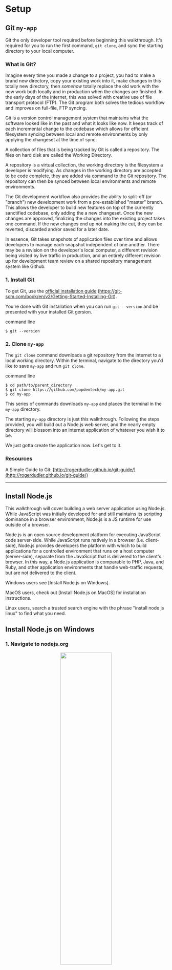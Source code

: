 # Setup

## Git `my-app`
Git the only developer tool required before beginning this walkthrough. It's required for you to run the first command, `git clone`, and sync the starting directory to your local computer.

### What is Git?

Imagine every time you made a change to a project, you had to make a brand new directory, copy your existing work into it, make changes in this totally new directory, then _somehow_ totally replace the old work with the new work both locally and in production when the changes are finished. In the early days of the internet, this was solved with creative use of file transport protocol (FTP). The Git program both solves the tedious workflow and improves on full-file, FTP syncing.

Git is a version control management system that maintains what the software looked like in the past and what it looks like now. It keeps track of each incremental change to the codebase which allows for efficient filesystem syncing between local and remote environments by only applying the changeset at the time of sync.

A collection of files that is being tracked by Git is called a repository. The files on hard disk are called the Working Directory.

A repository is a virtual collection, the working directory is the filesystem a developer is modifying. As changes in the working directory are accepted to be code complete, they are added via command to the Git repository. The repository can then be synced between local environments and remote environments.

The Git development workflow also provides the ability to split-off (or "branch") new development work from a pre-established "master" branch. This allows the developer to build new features on top of the currently sanctified codebase, only adding the a new changeset. Once the new changes are approved, finalizing the changes into the existing project takes one command. If the new changes end up not making the cut, they can be reverted, discarded and/or saved for a later date.

In essence, Git takes snapshots of application files over time and allows developers to manage each snapshot independent of one another. There may be a revision on the developer's local computer, a different revision being visited by live traffic in production, and an entirely different revision up for development team review on a shared repository management system like Github.

### 1. Install Git

To get Git, use the [official installation guide](https://git-scm.com/book/en/v2/Getting-Started-Installing-Git) (https://git-scm.com/book/en/v2/Getting-Started-Installing-Git).


You're done with Git installation when you can run `git --version` and be presented with your installed Git gersion.

<div class="filename">command line</div>

```
$ git --version
```

### 2. Clone `my-app`
The `git clone` command downloads a git repository from the internet to a local working directory. Within the terminal, navigate to the directory you'd like to save `my-app` and run `git clone`.

<div class="filename">command line</div>

```
$ cd path/to/parent_directory
$ git clone https://github.com/popdemtech/my-app.git
$ cd my-app
```

This series of commands downloads `my-app` and places the terminal in the `my-app` directory.

The starting `my-app` directory is just this walkthrough. Following the steps provided, you will build out a Node.js web server, and the nearly empty directory will blossom into an internet application of whatever you wish it to be.

We just gotta create the application now. Let's get to it.

### Resources
A Simple Guide to Git: [http://rogerdudler.github.io/git-guide/](http://rogerdudler.github.io/git-guide/)

---

## Install Node.js

This walkthrough will cover building a web server application using Node.js. While JavaScript was initially developed for and still maintains its scripting dominance in a browser environment, Node.js is a JS runtime for use outside of a browser.

Node.js is an open source development platform for executing JavaScript code server-side. While JavaScript runs natively in a browser (i.e. client-side), Node.js provides developers the platform with which to build applications for a controlled environment that runs on a host computer (server-side), separate from the JavaScript that is delivered to the client's browser. In this way, a Node.js application is comparable to PHP, Java, and Ruby, and other application environments that handle web-traffic requests, but are not delivered to the client.

Windows users see [Install Node.js on Windows].

MacOS users, check out [Install Node.js on MacOS] for installation instructions.

Linux users, search a trusted search engine with the phrase "install node js linux" to find what you need.

## Install Node.js on Windows

### 1. Navigate to nodejs.org

<p style="text-align:center">
  <img src="/assets/img/posts/install-nodejs-windows/walkthrough_0.png" style="width:50%;min-width:320px;" />
</p>

Navigate to [nodejs.org](https://nodejs.org) and select the version of node you want to download. Even number versions have Long-Term Support (LTS).

Long-term support "typically guarantees that critical bugs will be fixed for a total of 30 months." Production applications should use LTS versions. Use a more recent odd number version to test out latest features.

Read more about node's release schedule in the Resources.

### 2. Setup Wizard

<p style="text-align:center">
  <img src="/assets/img/posts/install-nodejs-windows/walkthrough_1.png" style="width:50%;min-width:320px;" />
</p>

Once the installer finishes downloading, open the downloaded file to open the installation wizard.

### 3. Accept Terms

<p style="text-align:center">
  <img src="/assets/img/posts/install-nodejs-windows/walkthrough_2.png" style="width:50%;min-width:320px;" />
</p>

Accept the terms of the License Agreement if you agree.

### 4. Select the Installation Directory

<p style="text-align:center">
  <img src="/assets/img/posts/install-nodejs-windows/walkthrough_3.png" style="width:50%;min-width:320px;" />
</p>

The default location, `C:\Program Files\nodejs\`, is fine. If you install in a non-default location, ensure the directory is located within your command-line's `$PATH` variable.

### 5. Customize Features

<p style="text-align:center">
  <img src="/assets/img/posts/install-nodejs-windows/walkthrough_4.png" style="width:50%;min-width:320px;" />
</p>

Click next unless you are certain you want something different. I have never customized this step.

### 6. Install Tools for Native Modules

You will need a few software tools to be installed in addition to NodeJS in order to compile certain JavaScript/C++ npm modules. NPM modules are 3rd party libraries that can be used to extend the functionality of your application.

If you decide not to install the tools, they can be installed later.

<p style="text-align:center">
  <img src="/assets/img/posts/install-nodejs-windows/walkthrough_5.png" style="width:50%;min-width:320px;" />
</p>

I checked the box because I know I want the tools.

### 7. Install

<p style="text-align:center">
  <img src="/assets/img/posts/install-nodejs-windows/walkthrough_6.png" style="width:50%;min-width:320px;" />
</p>

Install.

### 8. Watch the Progress Bar

<p style="text-align:center">
  <img src="/assets/img/posts/install-nodejs-windows/walkthrough_7.png" style="width:50%;min-width:320px;" />
</p>

<p style="text-align:center">
  <img src="/assets/img/posts/install-nodejs-windows/installing_node_js.gif" style="width:50%;min-width:320px;" />
</p>

The installation took me \~3 minutes total.

### 9. Allow Node.js to make changes to the device

<p style="text-align:center">
  <img src="/assets/img/posts/install-nodejs-windows/walkthrough_8.png" style="width:50%;min-width:320px;" />
</p>

### 10. After installation, Install Native Module Tools

<p style="text-align:center">
  <img src="/assets/img/posts/install-nodejs-windows/walkthrough_9.png" style="width:50%;min-width:320px;" />
</p>

If you selected "Automatically install the necessary tools" in **Step 6**, a window will appear with some information about the libraries that are about to be installed. Continue through the prompts.

### 11. Finish Tools' Install in Powershell 

<p style="text-align:center">
  <img src="/assets/img/posts/install-nodejs-windows/walkthrough_10.png" style="width:50%;min-width:320px;" />
</p>

The process will open a Powershell window with Administrator rights, and finish the installation in Powershell. Allow Powershell to make changes to the device.

### 12. Wait for and Debug Tools Install

This installation process takes longer than the Node.js install. The installer recommends closing *all* programs other than the installer during the install process.

I did not do that, and did not find the performance of my PC affected during install. However, I did experience an installation failure the first time...

### 12a. Repair Native Modules Install

It is common for the native modules installation to "fail" the first time. It's so common the installation wizard comes with a Repair button. If the native modules installation fails the first time, reactivate the Node.js installer download, and select the 'Repair' option. See "Repair Node Installation" in the Resources for details. See the Resourcse as well if you have an installation failure not fixed by this solution:

Find the downloaded file from **Step 1**, and select it.

<p style="text-align:center">
  <img src="/assets/img/posts/install-nodejs-windows/walkthrough_11.png" style="width:50%;min-width:320px;" />
</p>

Select next, then select 'Repair.'

<p style="text-align:center">
  <img src="/assets/img/posts/install-nodejs-windows/walkthrough_12.png" style="width:50%;min-width:320px;" />
</p>

<p style="text-align:center">
  <img src="/assets/img/posts/install-nodejs-windows/walkthrough_13.png" style="width:50%;min-width:320px;" />
</p>

<p style="text-align:center">
  <img src="/assets/img/posts/install-nodejs-windows/walkthrough_14.png" style="width:50%;min-width:320px;" />
</p>

<p style="text-align:center">
  <img src="/assets/img/posts/install-nodejs-windows/walkthrough_15.png" style="width:50%;min-width:320px;" />
</p>

### 13. Check Installation

Node and NPM should now be installed. If you installed the native modules, you will have those as well. From Windows Terminal (or similar), run the following commands and check the output:

<div class="filename">command line</div>

```
> node -v
v16.13.2

> npm -v
v8.2.1
```

`node -v` checks the version of node, and `npm -v` checks the version of npm, node package manager.

If native modules were installed, run the following to check the version of the installed libraries:

<div class="filename">command line</div>

```
> choco list -lo

Chocolatey v0.10.15
chocolatey 0.10.15
...long list...
visualstudio-installer 2.0.2
visualstudio2019-workload-vctools 1.0.1
visualstudio2019buildtools 16.11.9.0
21 packages installed.
```

In particular, check for the existance of visualstudio-installer, visualstudio2019-workload-vctools, and visualstudio2019buildtools libraries. (Note: The exact version and name of the Visual Studio tool may have progressed to higher versions than in the example output.)

Now that Node is installed, we'll get to building out `my-app`. Keep the following in mind: Node.js is useful for more than serving web requests. Node.js can be used to build desktop applications, command-line scripts, developer libraries (things that can be `npm install`ed), and more. The Node.js ecosystem is ripe for software creation.

### Resources

Node.js Release Schedule and Information: [nodejs.org/en/about/releases](https://nodejs.org/en/about/releases/)

Manage PATH System Variable on Windows: [docs.oracle.com](https://docs.oracle.com/en/database/oracle/machine-learning/oml4r/1.5.1/oread/creating-and-modifying-environment-variables-on-windows.html#GUID-DD6F9982-60D5-48F6-8270-A27EC53807D0)

Install Tools for Native Modules: [github.com/nodejs/node-gyp#on-windows](https://github.com/nodejs/node-gyp#on-windows)

Repair Node Installation: [stackoverflow.com/a/68912225](https://stackoverflow.com/a/68912225)

---

## Install Node.js on MacOS

To develop a Node.js application on MacOS, the Node binaries must be installed. This guide walks through installing Homebrew, Node.js, and Node Version Manager (nvm).

### 1. Create a user with admin access.
Chances are you are already a user with admin access. If you are aware that you are not a user with admin access, follow [these steps](https://osxdaily.com/2017/07/17/how-create-new-admin-account-mac/) (osxdaily.com) to create such a user. You will need a user *with* admin access to create this new user, so contact an admin if necessary.

### 2. Install Homebrew
Homebrew is a package manager for MacOS. An OS package manager is used for downloading programs and libraries. Homebrew is used for installing and managing versions of CLI tools and other packages.

<div class="filename">command line</div>

```
$ ruby -e "$(curl -fsSL https://raw.githubusercontent.com/Homebrew/install/master/install)"
$ brew -v
```

### 3. Remove existing node versions
In case there is already a Node installation on the Mac, remove it. We will be using nvm to manage Node versions, and a pre-existing installation will hijack any invocations of the `node` executable.

<div class="filename">command line</div>

```
$ brew uninstall --force node
```

### 4. Install NVM
Node Version Manager allows the developer to install and manage different versions of Node both a global and project-by-project basis.

<div class="filename">command line</div>

```
$ brew update
$ brew install nvm
```

### 5. Follow the instructions output by the nvm installer
<div class="filename">command line output</div>

```
You should create NVM's working directory if it doesn't exist:

  mkdir ~/.nvm

Add the following to ~/.zshrc or your desired shell
configuration file:

  export NVM_DIR="$HOME/.nvm"
  [ -s "/usr/local/opt/nvm/nvm.sh" ] && \. "/usr/local/opt/nvm/nvm.sh"  # This loads nvm
  [ -s "/usr/local/opt/nvm/etc/bash_completion.d/nvm" ] && \. "/usr/local/opt/nvm/etc/bash_completion.d/nvm"  # This loads nvm bash_completion

You can set $NVM_DIR to any location, but leaving it unchanged from
/usr/local/opt/nvm will destroy any nvm-installed Node installations
upon upgrade/reinstall.

Type `nvm help` for further information.
```

Practically, issue the following command:

<div class="filename">command line</div>

```
$ mkdir ~/.nvm
```

Copy the indicated output and paste it into `.zshrc`, and use the command `source` to load the new configuration into the active terminal.

<div class="filename">command line</div>

```
$ nano ~/.zshrc
$ source ~/.zshrc
```

### 6. Install the latest long-term support version of Node.js.
<div class="filename">command line</div>

```
$ nvm install --lts
$ nvm current
```

`nvm current` displays the currently active node version. It should be the version that was installed with `nvm install --lts`.

### 7. Check the installations
You should now have nvm and Node.js installed. Check the installation. Here are the commands with example output.

<div class="filename">command line</div>

```
$ nvm -v
0.39.1
$ node -v
v16.14.2
```

Now that Node is installed, we'll get to building out `my-app`. Keep the following in mind: Node.js is useful for more than serving web requests. Node.js can be used to build desktop applications, command-line scripts, developer libraries (things that can be `npm install`ed), and more. The Node.js ecosystem is ripe for software creation.

## Resources

Similar walkthrough: https://tecadmin.net/install-nvm-macos-with-homebrew/

---

## Initialize Node
It's time to create the first files of the web application. 

### Initialize
The `npm init` command will start a setup wizard for the Node application. In Terminal, navigate to the application directory, and run `npm init`.

<div class="filename">command line</div>

```bash
$ cd path/to/my-app
$ npm init
```

For `entry point:`, use `index.js`; it is the default option, and required for parity with the walkthroughs. The default options for the rest of the selections is fine. Feel free to investigate the meaning of each, and customize the values as desired. Selection made in this wizard can be changed.

Here is example output from `npm init`:

<div class="filename">command line</div>

```
$ npm init
This utility will walk you through creating a package.json file.
It only covers the most common items, and tries to guess sensible defaults.

See `npm help init` for definitive documentation on these fields
and exactly what they do.

Use `npm install <pkg>` afterwards to install a package and
save it as a dependency in the package.json file.

Press ^C at any time to quit.
package name: (my-app) 
version: (1.0.0) 
description: my-app Web Application Guide
entry point: (index.js) 
test command: 
git repository: (https://github.com/popdemtech/my-app.git) 
keywords: 
author: Popular Demand
license: (ISC) 
About to write to /Users/popdemtech/popdemtech/my-app/package.json:

{
  "name": "my-app",
  "version": "1.0.0",
  "description": "my-app Web Application Guide",
  "main": "index.js",
  "scripts": {
    "test": "echo \"Error: no test specified\" && exit 1"
  },
  "repository": {
    "type": "git",
    "url": "git+https://github.com/popdemtech/my-app.git"
  },
  "author": "Popular Demand",
  "license": "ISC",
  "bugs": {
    "url": "https://github.com/popdemtech/my-app/issues"
  },
  "homepage": "https://github.com/popdemtech/my-app#readme"
}


Is this OK? (yes)
``` 

This command generates a `package.json` file in the directory in which it is run. `package.json` is used for configuration of Node.js applications, and will be revisited throughout the development process.

### Start the application
An application is a software script that is executed on a computer. To "start" this application, like every software, application code must be written and a command that starts the application must be defined.

Node.js scripts are run by passing its filename to the `node` executable. The `node` program reads the file, interprets the Javascript, and runs the functionality specified by the application.

To run the application, first create a file, `index.js` for the application code.

1. Create `index.js`
In the root of the project, create a file titled `index.js`. Any valid JavaScript can go in this file -- a `console.log` statement is shown in the example.

<div class="filename">index.js</div>

```javascript
console.log('Welcome to My App!');
```

At this point, the application can be run with `node index.js`.

2. Create the start script
A Node.js application's `package.json` is the place to define commonly used commands such as `start` and `test`. A top-level property `"scripts"` is used to map developer-selected command names to executable scripts. `package.json` already contains a `test` script.

Add a script called `start` that executes the `node` executable with `index.js`, and save the file.

<div class="filename">package.json</div>

```js
{
  ...,
  "scripts": {
    "start": "node index.js",
    "test": "echo \"Error: no test specified\" && exit 1"
  },
  ...
}
```

A script defined in `"scripts"` can be invoked from the command line with `npm run [script]`.

3. Run start script

<div class="filename">command line</div>

```
$ npm run start
```

You should see the output `Welcome to My App!` in the console. Just like that we have a simple yet functional Node.js application.

---

## Git Usage
Git is the industry-leading version control management tool. It provides character by character change tracking and syncing of changes between local and shared environment. Git commands and algorithms warrant a deep dive of their own. This walkthrough provides the simplest possible `git` workflow for a solo developer.

A useful advantage are the branching and merge strategies provided by Git which allow for multiple developers to work within the same codebase while keeping in sync with other developers' changes. For a solo developer, these strategies are useful in organizing product development and capturing each incremental change in a visualizable format.

Git is also required for Heroku, the deployed environment used in this walkthough. This will keep the files we develop locally in sync with the public server's filesystem.

### 1. Create .gitignore file
A `.gitignore` file is used to define which files and folders should not be saved to version control. Common elements not saved to version control are in-project dependency folders, such as `node_modules`, files containing sensitive information (such as private keys), and certain files used only by the developer's local operating system, such as Apple's `.DS_Store` file.

Create a file named `.gitignore` in the root directory with the following:

<div class="filename">.gitignore</div>

```
/node_modules
npm-debug.log
.DS_Store
/*.env
```

### 2. Save changes with `git`
As changes are made in local development, Git keeps track of them, but does not automatically save the changes to version control. Saving to version control is a two step process. First the changes must be "staged". This is essentially a holding area for changes that the developer can review before finalizing the changes. The second step is to finalize, or "commit", the changes.

The command to stage changes is `git add`. The command to finalize the changes into version control is `git commit`.

1. `git add`
Git's `add` command takes a list of files and directories that should be staged as a parameter.

<div class="filename">command line</div>

```
$ git add .
```

The `.` symbol is shorthand for "the current working directory." Calling `git add` with this parameter signals to Git to save all changes in the current directory. The command can also be run with a list file and directory names as parameters -- e.g. `git add index.js package.json`.

2. `git commit`
Git enforces that every commit have a commit message describing why the commit was made. A repository's commit messages should be a human-readable log of the changes over time. Use the `-m` flag with `git commit` to add a commit message inline. If the `-m` flag is not used, the terminal will open the default text editor for the developer to enter the commit message.

<div class="filename">command line</div>

```
$ git commit -m 'Initialize my app'
```

Git provides an immense catalog of functionality for repository management. As a developer's needs grow more complex, an expanded Git repetoire is a must. I recommend is this [Simple Guide to Git](http://rogerdudler.github.io/git-guide/)(http://rogerdudler.github.io/git-guide/) for next steps in building Git proficiency.

---

# Basics

## Create the Web Server
As it stands, `my-app` is a functioning Node.js application, but it doesn't do much. It prints a message in the terminal. We're here to build an application that serves web traffic. This means a user can navigate to our web pages and functionality from an internet browser.

For the purposes of this guide, the term "web server" should be taken to mean an application that serves web traffic. The term "web server" can (and often does) apply to any physical or digital component that makes up the OSI model. These components funtionally operate different levels of abstraction, and in the most general sense, constitute a pipeline of request handling. Node.js web servers operate at the "Application Layer" of the model.

A web server library written for the JavaScript ecosystem will be included into application scripts. There are many such libraries in the Node.js ecosystem from which to choose. The ideal library for our purposes provides a developer friendly abstraction over the gritty details of TCP and HTTP communication protocols. A large network of developers using the library is a strong bonus as well. Express [https://expressjs.com](https://expressjs.com) is a web framework that checks all of the boxes.

### Express

Express provides an abstraction over low-level HTTP handling by using sensible defaults for HTTP configuration, while still allowing for low-level configuation as the needs of the application are discovered. For the developer, Express provides a straight-forward, route declaration approach for serving web requests.

Express has been a mainstay library for since the early days of Node.js, and beginner to advanced online resources can be found with ease.

### 1. Install Express

1. Use `npm` to install Express
Within `my-app`'s root directory, run the following:

<div class="filename">command line</div>

```
$ npm install express
```

This command adds Express as a dependency to the application, and installs the library into the `node_modules` folder. Since Express is the first external library added to the application, the `node_modules` folder will be created in the root directory.

### 2. Create the Express server
Express provides JavaScript classes and functions that, when used within a Node.js script, start a webserver process. To do so, we'll need to `require` the Express library, then instantiate an instance of Express.

An instance of Express is conventionally called `app`. The instance provides methods for routing HTTP requests, rendering HTML views, registering a template engine, and configuring middleware. `my-app` will utilize all of these methods.

First, modify `index.js` to import in the `express` library and instantiate an `app`. Register a `GET` route to the root route, `/`.

<div class="filename">index.js</div>

```javascript
const express = require('express');
const app = express();
const PORT = 3000;

app.get('/', function(request, response) {
  response.send('<h1>Welcome to My App!</h1>');
});

app.listen(PORT, () => {
  console.log(`My App listening on port ${PORT}`);
});
```

### 3. Run the Application
Starting the application with `npm run start` will begin the Express server. Based on the code above, this web server can be accessed by navigating to `http://localhost:3000` in a web browser.

Open a web browser and navigate to `localhost:3000`. You should see a large heading with the words "Welcome to My App!".

[image welcome to my app]

### 6. Git commit the changes
This was a significant unit of development. The Express library was added and the initial web route was added to the application. `git commit` the changes to signify the completion of this development.

<div class="filename">command line</div>

```
$ git add .
$ git commit -m 'Add express'
```

### Resources
Express: [expressjs.com](https://expressjs.com)

---

## Add a Filesystem Watcher
A filesystem watcher is a program that ensures a running development application is providing the most recent changes to code. The use case for a filesystem watcher is best illustrated by example. 

1. Ensure the node server is running `npm run start`

2. Modify a `index.js`
The current state of the root route in `index.js` is that it returns an HTML string with the phrase `Hello World`.

<div class="filename">index.js</div>

```javascript
app.get('/', function(request, response) {
  response.send('<h1>Welcome to My App!</h1>');
});
```

Change the sent response to read `Hello World` instead of `Welcome to My App`, and save the file.

<div class="filename">index.js</div>

```javascript
app.get('/', function(request, response) {
  response.send('<h1>Hello World!</h1>');
});
```

3. Check for changes
In the broswer, navigate to `localhost:3000`, and check out the heading. It still says `Hello World!`.

This is because when the application is run with `node index.js`, all application files are cached in the state they were in when the command was invoked. To see the modified response, stop the currently running server with `CMD+C` or `CTRL+C` depending on your operating system, and restart it with `npm run start`. Navigating to the browser now will display the updated text.

Restarting the server after every change is tedious and will seem *more* tedious over time. And presents a near impossible developer experience long-term. As such, `my-app` will implement the file watching library `nodemon`.

### 1. Add nodemon
Nodemon is a library that is used to initialize a process from the local operating system, and is therefore a development dependency rather than an application dependency. Install the library as a dev dependency.

1. Install nodemon
<div class="filename">command line</div>

```bash
$ npm install --save-dev nodemon
```

2. Use nodemon
nodemon wraps the `node` process with an additional file-checking functionality. Change the start script within `package.json` to use `nodemon` instead of `node` to start the server process.

<div class="filename">package.json</div>

```javascript
{
  ...,
  "scripts": {
    "start": "npx nodemon .",
    ...
  },
  ...
}
```

The `npx` command can be thought of as "**n**ode **p**ackage e**x**ecute." This signals to use the executable provided by a program found within the local `node_modules` directory -- in this case `nodemon`.

3. Restart the server
Running `npm run start` will now invoke `nodemon`. `nodemon` will start the application as usual and restart the server process as code within the directory is changed. Restart the server.

<div class="filename">command line</div>

```
$ npm run start
```

4. Modify the code
Change the text sent from the root route back to `Welcome to My App`, and *do not* restart the server.

<div class="filename">index.js</div>

```javascript
app.get('/', function(request, response) {
  response.send('<h1>Welcome to My App!</h1>');
});
```

5. Check for changes
In the broswer, navigate to `localhost:3000`, and check out the heading. It now says `Welcome to My App!` without needing a server restart. The filesystem watcher is working!

### 6. Git commit the changes
This was a significant unit of development. A development library was added, and it's functionality was fully implemented. `git commit` the changes to signify the completion of this development.

<div class="filename">command line</div>

```
$ git add .
$ git commit -m 'Add nodemon'
```

### Resources
Nodemon: [npmjs.com/package/nodemon](https://www.npmjs.com/package/nodemon)

---

## Sending Web Pages
Currently, the application is configured to send an HTML string when the root route, `/`, is requested. While this is a valid use of Express route handling, a better approach is to keep end-user presentation and the application logic into separate files.

<dl>
    <dt>Application Logic</dt>
    <dd>The scripted code that handles the request/response cycle</dd>
    <dt>Presentation</dt>
    <dd>The response displayed to the consumer</dd>
</dl>

The separation of concerns between the routing and view layers is standard practice. This technique allows developer to optimize and organize the two areas separately which will become more important as the application grows.

### The Presentation Layer
It is safe to expect web-traffic to be viewed using a internet browsing application such as Chrome or Microsoft Edge. Modern internet broswers are equipped to translate many common web response formats into human usable form. The most familiar of these formats is likely HTML.

To start `my-app`'s presentation layer, we will send a basic HTML file.

### Sending HTML

1. Create a file named `index.html` in the root directory.

<div class="filename">index.html</div>

```html
<!DOCTYPE html>
<head>
  <title>My App</title>
</head>
<html>
  <body>
    <h1>Welcome to My App!</h1>
  </body>
</html>
```

2. Send the `index.html` as the response from `/`.
Modify the route handler of `/` to use `sendFile` instead of `send`.

<div class="filename">index.js</div>

```javascript
app.get('/', function(request, response) {
  response.sendFile(__dirname + '/index.html');
});
```

`__dirname` is a Node.js variable containing the directory name of the currently executing file. Because we know the location of `index.html` to be in the same directory as `index.js`, simply appending the HTML's filename to `__dirname` yields the correct location for the file.

### Resources
Separation of Concerns: [https://deviq.com/principles/separation-of-concerns](https://deviq.com/principles/separation-of-concerns)

What is HTML?: [https://www.hostinger.com/tutorials/what-is-html](https://www.hostinger.com/tutorials/what-is-html)

---

## View Templates

Static HTML files make up the majority of web pages delivered on the internet. An HTML file is considered "static" because the content is the same regardless of user identity or any other real-time factors. The benefit of a web *application* is that the application layer has the ability to process the user request and deliver a dynamic experience.

The ability to deliver a dynamic experience at the view layer is accomplished by use of **view templating.** This allows developers to create files that are a mix of static content and variables which are determined at the time the template is rendered, e.g. in response to a user request.

A template file is written in a **template language**. Template languages are often HTML-like, and support variable injection and often more complex scripting logic such as `for` loops. Modern web browsers cannot natively read the template language. A **templating engine** handles the conversion of a template and variables to an HTML file which is then delivered to the users' browsers.

A view template may have the content `<p>Hello, {{ user.name }}!</p>`, and a template engine would render `<p>Hello, Alexa!</p>`.

There are several template languages from which to choose. Because of the separation of presentational concerns from application logic, a given language is usually not specfic to a given application architecture, e.g. Node.js. Learning the template language once is transferrable  The application logic will invoke the template *engine* with parameters for which template file to render and what variables should be rendered therein, so it is important to choose a language with a respective template engine compatible with the application.

Given the ubiquity of view templating across all web server architectures, the problem of compatibility is not generally a concern. Many architectures come with built-in template rendering and a default templating language, and a developer can customize away from the default by adding a new rendering library.

### Resources

Template Engines: [https://expressjs.com/en/guide/using-template-engines.html](https://expressjs.com/en/guide/using-template-engines.html)

---

## Add a Template Engine
The Express ecosystem supports many trusted template languages. `my-app` will use the Liquid template language.

### 1. Install template libraries
The Node.js application requires functionality for parsing and rendering the template language into HTML. The package `liquidjs` provides the JavaScript bindings for Liquid template rendering. use `npm install` to add the library.

<div class="filename">command line</div>

```
$ npm install liquidjs
```

### 2. Register the Liquid template engine
Using `liquidjs` as the template engine in the application server requires importing the library, initializing it, and registering it with the Express `app`.

Code like the following should be added to `index.js` before the route declarations.

<div class="filename">index.js</div>

```javascript
const { Liquid } = require('liquidjs');
app.engine('liquid', new Liquid().express());
```

Express' `app.engine` method relates a file extension with a rendering engine. As Liquid files are created, they should be created with the `.liquid` file extension (e.g. `filename.liquid`). Express allows multiple `app.engine`s to be set. As such, multiple extensions and multiple rendering engines are valid.

### 3. Create a view template
A liquid template file supports all valid HTML with the additional functionality of variable rendering and logicial operators. They use a file extension of `.liquid` instead of `.html`. Copy the current `index.html` into a new file named `index.liquid` in the root directory of the application.

<div class="filename">index.liquid</div>

```html
<!DOCTYPE html>
<head>
  <title>My App</title>
</head>
<html>
  <body>
    <h1>Welcome to My App!</h1>
  </body>
</html>
```

### 4. Render the view template
To send a static HTML file, Express' `response.sendFile` method was used. In the case of view template rendering, a different method must be used to indicate the desired response to send to the user must first be generated through a templating engine, `response.render`.

`response.render` accepts two parameters, 1) the filename and 2) an object of variables with which to render the file.

1. Use `response.render` within the root route handler in place of `response.sendFile`.

<div class="filename">index.js</div>

```javascript
app.get('/', function(request, response) {
  response.render(__dirname + '/index.liquid');
});
```

2. Save and navigate to `localhost:3000`.

[image welcome to my app]


### 5. Configure view options
An Express application can be configured with a variety of view options. Setting these options globally well explicity set filesystem architecture, and often allows for cleaner code in Express middleware and improves developer experience.

To continue the trend of clearly separating concerns, the architecture of `my-app` will utilize a views directory. Once created, files that are meant to be rendered and/or sent as a user response should be placed in this folder to clearly separate the presentation layer from the JavaScript logic.

1. Create a new folder named `views` in the root directory
Express, by default, will look for views (i.e. templates) in a directory named `views`. Specifically, it will look for a directory matching the definition `process.cwd() + '/views'`, where `process.cwd()` is the "current working directory" (`cwd`). As most node applications initialize from the root directory, the expanded file path is `<root directory>/views`. Although `my-app` will utilize the default, this setting is configurable.

2. Move `index.liquid` into the `views` folder.

<div class="filename">views/index.liquid</div>

```html
<!DOCTYPE html>
<head>
  <title>My App</title>
</head>
<html>
  <body>
    <h1>Welcome to My App!</h1>
  </body>
</html>
```

At this point, visiting `localhost:3000` should lead to an error response returned. follow the next step to correct this.

3. Modify `index.js` to render `views/index.liquid`
With the Express application set to default its search for views in `/views`, route handlers no longer have to specify the full file path to renderable files. Modify the handler of `/` by removing references to `_dirname`.

<div class="filename">index.js</div>

```javascript
app.get('/', function(request, response) {
  response.render('index.liquid');
});
```

`localhost:3000` should now render the familiar "Welcome!" message.

4. Set the view engine
Express' `app.set` method provides a way for developers to configure application-wide settings. A standard setting is "view engine" which is used to configure the default file extension for views. Adding the view engine setting allows for developers to omit the file extension from calls to `app.render`.

Add the setting to `index.js` and remove the `.liquid` extension in the root route.

```javascript
app.set('view engine', 'liquid');

app.get('/', function(request, response) {
  response.render('index');
});
```

The application should work as expected.

### 6. `git commit`
Configuring and initializing the view engine within `my-app` is a significant unit of development. This is a perfect time to bookmark filesystem state within version control.

<div class="filename">command line</div>

```
$ git status
$ git add .
$ git commit -m 'Add template engine'
```

**Keep in mind:** As application development continues, place template files in the `/views` directory with a file extension of `.liquid`. The files may contain static or dynamic content.

### Resources
Express' `app.set`: [https://expressjs.com/en/api.html](https://expressjs.com/en/api.html#app.set)

Express' `response.render`: [https://expressjs.com/en/api.html](https://expressjs.com/en/api.html#res.render)

---

## Dynamically Render Content

A benefit of using view templates is the ability to add content to be rendered at the point of a user request. Within a Liquid template, use the syntax `{{ variable_name }}` to indicate a value passed at render time should be rendered to string. In addition, Liquid's `if/else` syntax `{% if variable_name %} ... {% else %} ... {% endif %}`, offers basic logical switching to determine what block of content to render based on whether the variable is defined (and truthy) at render time.

To directly render a variable, use the double curly brace syntax, `{{ }}`. To script non-rendered view logic, use the curly brace and percent sign syntax, `{% %}`.

### 1. Modify the view to respond to dynamically injected variables.
Add a section to `index.liquid` that renders passed in variables. 

<div class="filename">views/index.liquid</div>

```html
<!DOCTYPE html>
<head>
  <title>My App</title>
</head>
<html>
  <body>
    <h1>Welcome to My App!</h1>
    <p>This application is running in the <b>{{ nodeEnv }}</b> environment.</p>
    {% if debug %}
      <p><b>Debug Information</b></p>
      <p>Node version: {{ nodeVersion }}</p>
      <p>Server Time: {{ serverTime }}</p>
    {% endif %}
    <p></p>
  </body>
</html>
```

Notice that the "Debug Information" section will only render if the `debug` variable is defined. If you navigate to the page at `localhost:3000`, there will be no visible difference. We need to render the page with at least the `debug` variable.

### 2. Render the template with variables.
Modify the `/` route handler to define the variables `debug`, `nodeVersion`, and `serverTime`, and pass them in as the second parameter to `response.render`.

<div class="filename">index.js</div>

```javascript
app.get('/', function(request, response) {
  const debug = request.query.debug;
  const nodeVersion = process.version;
  const serverTime = new Date();
  response.render('index', { debug, nodeVersion, serverTime });
});
```

Notice the definition of the `debug` variable: `request.query.debug`. The `query` property of Express `Request` objects returns the query parameters section of the requested URL string. By default, query parameters found at `request.query` are formatted as a JavaScript object. For example, the query string of `?debug=true&limit=10` will be of the form `{ debug: 'true', limit: '10' }`.

**Note:** Query string values are necessarily coerced to string for HTTP transport. While a developer may intend to use a boolean or number value from the query string, Express provides the values as strings that must be type cast for use as a boolean or number, etc.

### 3. Load the page
With the above changes in place, loading the page at `localhost:3000` renders the same landing page.

To see the new changes, request the page with a `debug` query string parameter: `localhost:3000?debug=true`. The page should now display a section of "Debug Information."

[image debug information]

### 4. `git commit`
Dynamically rendering the index view within `my-app` is a significant unit of development. This is a perfect time to save state to version control.

<div class="filename">command line</div>

```
$ git status
$ git add .
$ git commit -m 'Dynamically render index.liquid'
```

### Summary

Dynamic display content must be located in the `/views` directory with a file extension of `.liquid`. The files may contain static or dynamic content. If the content should be dynamically rendered, provide an object of local variables as the second parameter `response.render` within the route handler.

The Liquid template language provides additional functiontality to the HTML specification in the form of flow control (`if/else`), iteration, and many more advanced operations. Visit the Liquid reference guide in **Resources** section to explore Liquid's full feature set.

### Resources
Liquid Template Language: [https://shopify.github.io/liquid/](https://shopify.github.io/liquid/)

---

## Liquid Templating
A benefit of a template engine is the ability to separate units of presentation. This allows developers to define view logic once, and reuse the template across multiple pages. This concept will become more explicit by practice. This section details reusing template components between pages to eliminate the need to repeat and maintain separate view scripts.

### 1. Create a new page
Within the `views` directory, create a new file names `hello-world.liquid`.

<div class="filename">views/hello-world.liquid</div>

```html
<!DOCTYPE html>
<head>
  <title>My App</title>
</head>
<html>
  <body>
    <h1>Hello World!</h1>

    {% if showDog %}
      <img src="https://i.imgur.com/5Swc751.png" alt="brown dog marley" width="150px"/>
    {% endif %}

    <p>Show Marley with query parameter <code>showDog</code>.</p>
    <p><code>Page loaded at {{ serverDate }}.</code></p>
  </body>
</html>
```

### 2. Create a new route
Register a route with the application to allow users to access the new page from a web browser.

<div class="filename">index.js</div>

```javascript
app.get('/hello-world', function(request, response) {
  const showDog = request.query.showDog;
  response.render('hello-world', {
    showDog,
    serverDate: new Date()
  });
});
```

With the server running (`npm run start`), navigate to `localhost:3000/hello-world`, and you should be presented with the greeting "Hello World!"

### The Need for Templating

Take a look at `index.liquid` and `hello-world.liquid`. Both pages have the standard HTML boilerplate -- `<html>`, `<head>`, `<body>` -- in common. In fact, any new HTML page will need the basic HTML layout. As front-end development development, it is highly likely that `CSS` and JavaScript assets will be shared between pages. Given the current paradigm of fully separating each web page, a developer adding a global CSS asset would have to add a `<link>` tag *each* .liquid file.

Standard application of the DRY principle (Don't Repeat Yourself) dictates we isolate and define repeated patterns, and reference the one-time definition where necessary. To DRY up `my-app`'s presentational layer, we need to isolate the base HTML markup layout, and implement the layout in each of the view scripts. This strategy is known as "template inheritance."

### 3. Add a Liquid `layout`
Liquid has a standard concept of a "layout" template. A layout template defines whatever view logic it is meant to encapsulate, and defines areas within its markup meant to be customized by each implementer of the layout.

Create a file to serve as the layout. This file will contain HTML boilerplate, as well as a delimited section for child pages to provide custom content.

<div class="filename">views/default-layout.liquid</div>

```html
<!DOCTYPE html5>
<html>
  <head>
    <title>my-app</title>
  </head>
  <body>
    <header>
      <a href="/">home</a>
    </header>
    {% block content %}
      default-html.liquid's default content is showing.
    {% endblock %}
    <br/><br/>
    <footer>&copy; by Popular Demand</footer>
  </body>
</html>
```

The syntax `{% block <block_name> %}{% endblock %}` specifies an area of the template to be overwritten by child pages. A developer can provide default markup within the layouts `block`; the default content is rendered if the child page does not define its own markup for the area.

### 4. Use the layout
The `block` to be referenced in the sub-pages is named `content`. An individual sub-page must reference the parent layout, `default-layout.liquid`, and define its own `content` block. A reference to the parent layout is defined with a `layout` block.

Modify `hello-world.liquid` to implement the layout and define custom `content`.

<div class="filename">views/hello-world.liquid</div>

```html
{% layout 'default-layout.liquid' %}

{% block content %}
  <h1>Hello World!</h1>

  {% if showDog %}
    <img src="https://i.imgur.com/5Swc751.png" alt="brown dog marley" width="150px"/>
  {% endif %}

  <p>Show Marley with query parameter <code>showDog</code>.</p>
  <p><code>Page loaded at {{ serverDate }}.</code></p>
{% endblock %}
```

Notice this page no longer features any boiler plate HTML. It only defines two features -- a `layout`
block and a `content` block.

From the browser, reload the `/hello-world` route to be delivered the page with its newly defined layout. The main content of the pages, a heading and two paragraphs should remain visible. There should also be two elements added from the `default-layout.liquid` layout -- a page header with a link to the root route and a footer element with site information.

### 5. Refactor `index.liquid`
<dl>
  <dt>Refactor</dt>
  <dd>restructure the code of an application so as to improve it without altering functionality</dd>
</dl>

Isolating the base HTML into a layout was an improvement to the codebase in terms of maintainability. Let's reuse this architecture in all of the pages of the application.

<div class="filename">views/index.liquid</div>

```html
{% layout 'default-layout.liquid' %}

{% block content %}
  <h1>Welcome to My App!</h1>
  {% if debug %}
    <p><b>Debug Information</b></p>
    <p>Node version: {{ nodeVersion }}</p>
    <p>Server Time: {{ serverTime }}</p>
  {% endif %}
{% endblock %}
```

Again, the child page must define its parent `layout` and the `content` block to fill in the layout's `content` block.

Navigating to the root route, `/`, in the broswer should render the `Welcome to My App!` heading as well as the Header and footer defined in `default-layout.liquid`.

### Review

`block` is a standard tag provided by Liquid. A layout file uses a `block` tag to define an area that will be replaces with a child page's content. A child page uses `block` to define what to render in its layout's identically named `block`.

`layout` is a functional tag provided by Liquid. It is used in a child page to define what layout the defined markup should be rendered within.

In the specific case of these changes, "`content`" is a developer defined variable name that references an area within the parent layout to be replaced by the markup of a identically named block within the child page.


### 6. Add a link to Hello World!
As new pages are added to the application, it is good practice to give users an easy method of navigating to the page. Below the heading on the index page, add a link to `hello-world`. (**Note:** In this code block and going forward, only the affected parts of the code are shown. It's unnecessary to alter the unshown elements. Use discernment.)

<div class="filename">views/index.liquid</div>

```html
<h1>Welcome to My App!</h1>
<p>Links</p>
<ul>
  <li><a href="/hello-world">hello-world</a></li>
</ul>
```

### 7. `git commit`
Creating a view layout architecture within `my-app` is a significant unit of development. Time to save to version control.

<div class="filename">command line</div>

```
$ git status
$ git add .
$ git commit -m 'Add default layout and hello-world'
```

### Reference
1. Liquid's `layout`: [https://liquidjs.com/tags/layout.html](https://liquidjs.com/tags/layout.html)

---

## A Deployed Environment

So far, `my-app` has only been served from a local development server. To open the application for public web traffic, the application has to have a public IP address, the proper configuration with OSI layer-7 programs allowing public web traffic. Chances are you do not want to open your personal computer to public traffic. As well, learning how to provision a operating system level server is a walkthrough in its own. Luckily, there are Platforms-as-a-Service that provide fully-provisioned server space for launching public web applications with ease. One such platform is Heroku.

### Heroku

Heroku provides the public server space `my-app` needs. The Heroku platform offers server-processing in the form of what they call "dynos." Heroku's free-tier includes unlimited dynos and 550 dyno hours per month. Verifying the account with a credit card will increase the number of free dyno hours to 1100. Dynos on the free tier will sleep after 30 minutes of inactivity. Visiting the web address of a sleeping dyno will take longer than usual to render the first request as the dyno is activated from the sleeping state.

When an application is ready for production-level availability, simply upgrade the dyno to a paid tier to have the application accessible 24/7. At the time of this writing, paid tiers start at $7 per month per dyno.

In addition to upgrading application availability, Heroku has an Add-ons marketplace which provides database, cache, and application monitoring services to name a few. These services include industry standard tools specially configured for plug-and-play interfacing with the Heroku platform. Each add-on has it's own tiered pricing system, and there are many with a free tier which match Heroku's free tier on being perfectly suited for learning and prototyping.

---

## Deploying to Heroku

### Prerequisites
Heroku manages application deployments with Git. A Git application repository is Prerequisite 0, and necessary for Heroku deployment. A `my-app` Git repository was initialized in a previous section, but keep this requirement in mind for any future new build.

1. Create a Heroku account
To get started with Heroku, you will need a Heroku account. If you do not yet have a Heroku account, navigate to [heroku.com](https://heroku.com) and create one.

2. Install the Heroku CLI
Heroku provides a command-line interface so that creating, configuring, and maintaining Heroku applications and add-ons is as easy as a terminal command. This is very powerful functionality that ultimately could be done via Heroku's web interface, yet the Heroku terminal commands are much more concise approach to accomplishing these tasks. Install the [Heroku CLI](https://devcenter.heroku.com/articles/heroku-cli) (https://devcenter.heroku.com/articles/heroku-cli).

### 1. `heroku create`
Run the `heroku create` command. Use the optional `<appName>` parameter to create a user friendly slug.

<div class="filename">command line</div>

```bash
$ heroku create <appName>
```
Replace `<appName>` with your choice of app name. This affects the application's URL. For example, `heroku create my-app` will be accessible from the URL `my-app.herokuapp.com`. The output of the command will list the remote application's URL.

<div class="filename">command line</div>

```bash
$ heroku create my-app
Creating ⬢ my-app... done
https://my-app.herokuapp.com/ | https://git.heroku.com/my-app.git
````

Heroku subdomains must be unique. If the `<appName>` selected is already in use, you will need to re-run the command with a new name. If no `<appName>` is provided, creates the app with a random slug. For example `heroku create` with no name specified will create the URL with a random subdomain such as `sleepy-meadow-81798.herokuapp.com`.

Notice as well that the output of the `create` command also lists the URL for the application's Heroku Git repository. This is Heroku's copy of the filesystem to which `git commit`ed changesets will be applied.

### 2. `git commit`
The most recent git commit is what will go live on Heroku. If there are local changes to the working directory that are not committed, they will not be made live on Heroku. Keep this in mind, and use it when appropriate. For now, we will save all local changes to the local git repository and sync the changes to Heroku.

<div class="filename">command line</div>

```
$ git status
$ git add .
$ git commit -m 'Create commit'
```

### 3. Push to Heroku
The `heroku create` command added a remote git repository on Heroku's servers. See this new remote by running the command `$ git remote -v`. Push the code to this remote.

<div class="filename">command line</div>

```
$ git push heroku [branchName]
```

You can watch the build logs output in the terminal. Whether the deployment is successful or not is displayed in the terminal at the end of the logs.

### 4. Access the application.
The deployed application can be accessed by navigating in the browser to the URL output by Step 1. You can also open the deployed application with the command `heroku open`.

<div class="filename">command line</div>

```bash
$ heroku open
```

### Resources
The Heroku CLI: [https://devcenter.heroku.com/articles/heroku-cli](https://devcenter.heroku.com/articles/heroku-cli)

---

## Authentication

**Authentication** is the process of verifying the identity of an individual. User authentication allows developers of a web application to craft individualized experiences. In practice, this means allowing access to priveleged material such as creating database records and visiting . This ability to deliver dynamic content individualized per visitor session is the general differentiator between a web*site* and a web *application*.

The ability to register a user account with the app, and sign in and out on request is the basis of user authentication. Identity and Access Management systems is a discipline in its own right. It is a foundational component to the interactive internet. Consider the example of a social media platform.

Once a user logs in, the application can display content based on user preferences and saved data. Consider the FaceBook profile page. Every user of FaceBook can navigate to `facebook.com/profile`, and be presented with a profile page. Despite receiving the same webpage template, the page is customized to display the feed and information of the currently logged in user.

Further, if a user *is not* a logged in user of FaceBook, the page does not display and instead redirects to registration form. The ability to gate features is an additional benefit of adding an authentication component to a web application.

### Authorization
**Authorization** is a term closely related to Authentication. Where authentication refers to the ability to verify the user's identity, authorization refers to allowing or restricting a user's access to certain resources.

In the example of a social media network, a user that has *not* authenticated with the server (i.e. not signed in) will likely be blocked from accessing a `/profile` page. Further, even if a user is signed in, certain actions like updating a different user's profile information is likely prohibited. For Software-as-a-Service (SAAS) web applications, authorization comes in the form of allowing and restricting application features based on a user's payment tier.

While the need for authorization is generally universal for web applications, authorization concerns are specific to the "business logic" or domain rules of the application. Questions like how many tiers of user access are necessary and what resources should be available to whom are answered in examination of the real-world business rules the application is built to model.

---

## Add Authentication with Auth0
`my-app` will utilize the Auth0 service for authentication. Auth0 is a drop-in IAM solution to add authentication and authorization services to an application. Notably, it comes with single-sign on which will allow users of `my-app` to sign up with the social provider (e.g. Google, Apple) of their choice. In addition to the fundamental authentication flow featured in `my-app` Basics, Auth0 offers further authentication features such as multi-factor authentication, custom landing pages, and multi-domain applications.

### 1. Sign up for Auth0
Auth0 provides a user interface for configuring applications' authentication settings. Setting up an application in the interface is a step-by-step walkthrough process.

1. Sign up for Auth0's free tier
2. Navigate to the Applications Dashboard
3. "Create Application". Set name and select "Regular Web Application"
4. Select Node.js from the list of supported frameworks and "Integrate now"
5. Set the "Allowed Callback URL"
  * Set this value to `https://localhost:3001/callback`.
  * More the callback URL is covered in the "Caddy reverse proxy" section.
* Set "Allowed Logout URLs"
  * Set this value to `https://localhost:3001`

### 2. Add Auth0 to `my-app`
Now that the third-party service is configured to accept requests, we must now add code within `my-app` that makes calls to Auth0's application interface (API). While using raw HTTP calls to accomplish this is possible, `my-app` will utilize Auth0 provided API wrapping library, `express-openid-connect`. This package abstracts the HTTP routing and configuration to JavaScript functions and classes with developer-friendly interfaces.

1. Install the `express-openid-connect` authentication middleware.

<div class="filename">command line</div>

```
$ npm install express-openid-connect
```

2. Copy the configuration code provided by Auth0's Quick Start wizard.

The Express OpenID library provides a router that defines authentication routes -- `/login`, `/logout`, and `/callback` -- for the application. Under the hood, the package is using the familiar syntax for defining a route for an Express app.

```javascript
app.get('/login', handleLogin);
app.get('/logout', handleLogout);
```

Instead of the end using developer having to define this logic or handling functions, `express-openid-connect` exposes a configuration object interface. The developer simply initializes the router with application specific configuration, and all authentication routing is forwarded to Auth0 as necessary.

Better yet, Auth0 provides the configuration object and JavaScript snippet within their Quick Start interface. The snippet goes in `index.js`. It requires the `auth` router from `express-openid-connect`, and configures the `auth` router with variables provided by Auth0.

<div class="filename">index.js</div>

```javascript
const { auth } = require('express-openid-connect');

const config = {
  authRequired: false,
  auth0Logout: true,
  secret: 'a long, randomly-generated string stored in env',
  baseURL: 'https://localhost:3001',
  clientID: '[UNIQUE CLIENT ID]',
  issuerBaseURL: 'https://[UNIQUE ID].us.auth0.com'
};

// auth router attaches /login, /logout, and /callback routes to the baseURL
app.use(auth(config));
```

Next, the snippet provides an example route that utilizes the `isAuthenticated` helper method provided by the `auth` middleware. `my-app` already has a `/` route, so if you intend to keep the example route, rename its path to avoid pathname conflicts.

<div class="filename">index.js</div>

```javascript
// req.oidc is provided from the auth router
// isAuthenticated is a method on the req.oidc object
app.get('/auth-check', (req, res) => {
  res.send(req.oidc.isAuthenticated() ? 'Logged in' : 'Logged out');
});
```

### 3. Set up an HTTPS proxy
Notice that the `baseURL` Auth0 is aware of is `https://localhost:3001`. Auth0 requires authentication traffic be delivered via the HTTP**Secure** protocol. HTTPS is an extension to the HTTP protocol, but includes layers of security via encryption and certificate checking to ensure the identity of web servers.

The Auth0 configuration is different in two ways from the Express server in `index.js`:

<ol>
  <li>It is served over the <pre>HTTPS</pre> protocol.</li>
  <li>Its port address is 3001.</li>
</ol>

In this step, we'll set up a webserver to traffic (i.e. proxy) HTTPS web traffic at port 3001 to the Express server listening at port 3000. When the proxy server is running, the application available at both `http://localhost:3000` and `https://localhost:3001`.

Note: This solution is for local development. The proxy server will not need to be run in production because Heroku defaults to serving all web traffic over HTTPS.

Install the `@leafac/caddy` npm library as a dev dependency.

<div class="filename">command line</div>

```
$ npm i --save-dev @leafac/caddy
```

### 4. Create a start script for the proxy server

Add a script, `https-proxy`, to `package.json`:

<div class="filename">package.json</div>

```javascript
"scripts": {
  ...,
  "https-proxy": "npx @leafac/caddy reverse-proxy --from localhost:3001 --to localhost:3000"
}
```

The caddy library defaults to interpreting the `--from` parameter as `https` and the `to` parameter as `http` -- exactly what is needed in this case.

We can now run `npm run https-proxy` and the proxy server will initialize and forward traffic HTTPS traffic at port 3001 to port 3000. You will have to open seperate terminal windows to run `npm run start` and `npm run https-proxy` concurrently. Alternatively, look into an npm library like [`npm-run-all`](https://www.npmjs.com/package/npm-run-all) for a tool to run both commands from one terminal window.

### 5. Test locally
1. Within `index.js`, alter `/` route to pass the `isAuthenticated()` boolean to the front end.

<div class="filename">index.js</div>

```javascript
app.get('/', function(request, response) {
  response.render('index', {
    loggedIn: request.oidc.isAuthenticated()
  });
});
```

2. Alter `index.liquid` to show a Logout or Login button depending on whether there is a currently logged in user. Within the list of links:

<div class="filename">index.liquid</div>

```html
<li>
  {% if loggedIn %}
  <a href="/logout">Logout</a>
  {% else %}
  <a href="/login">Login</a>
  {% endif %}
</li>
``` 

3. To see the full changes, first run the Express and Caddy servers (`npm run start` and `npm run dev-proxy` respectively.) Next, open a browser to `localhost:3001`, and navigate through the authentication flow.

<ol>
  <li>Click Login</li>
  <li>Authenticate with Auth0</li>
  <li>Be redirected back to the base URL, <pre>localhost:3001</pre>.</li>
  <li>Click Logout</li>
</ol>

### 6. Git commit the changes
This was a significant unit of development. The server now has the ability to authenticate users, albeit only for the local environment. We will look at authentication for the deployed environment in the next section. For now, `git commit`!

<div class="filename">command line</div>

```
$ git add .
$ git commit -m 'Add auth in development'
```

### Resources
Auth0: https://auth0.com/docs/

Auth0 Explainer Video: https://auth0.com/resources/videos/auth0-explainer-video

Auth0 Express: https://auth0.com/docs/quickstart/webapp/express

HTTPS in Development: https://auth0.com/docs/libraries/secure-local-development

Run Node Commands Simultaneously: https://itnext.io/4-solutions-to-run-multiple-node-js-or-npm-commands-simultaneously-9edaa6215a93


---

## Authentication in the Deployed Environment
To get authentication accessible to an internet audience, we will have to get the feature live in a deployed environment. After some minor changes to the Auth0 configuration and application code, the application will be ready for deploy to Heroku.

The application, both within the code and within the Auth0 interface, is currently configured to use `localhost` addresses for callbacks and redirects. The base URL in the deployed state will be different -- `<your_app_slug>.herokuapp.com` if you are following this walkthrough.

The first approach to look at is using the same Auth0 application for local development and in the deployed environment. There are use cases for this method, but it is not the most robust solution.

### Authentication Using the Same Auth0 Application
Within the Auth0 interface, the application will need to be configured to listen for traffic coming from both the development server *and* the live deployment server. Notably, these servers have different root URLs. 

### 1. Modify the Auth0 configuration

Add `https://<your-app>.herokuapp.com` alongside the `https://localhost` entries.

[image callback_urls.png]

The "Allowed Callback URLs" and "Allowed Logout URLs" fields accept comma-separated values. Be sure to use `https` as you type these values. Save changes.

### 2. Modify the Express server
Within `index.js`, alter the Auth0 configuration to conditionally use the Heroku URL as the application's `baseURL`.

<div class="filename">index.js</div>

```javascript
// Auth0
const config = {
  baseURL:
    process.env.NODE_ENV == 'production' ? 'https://<your-app>.herokuapp.com' : 'https://localhost:3001',
  ...
};
```

### 3. Modify the Procfile
The conditional added in step 2 evaluates to true if the `NODE_ENV` environment variable is set to `'production'`. If the env variable is not set or is set to a different value, the conditional will evaluate to false. We will force the environment variable to be set to `'production'` when Heroku starts the server process.

A common method of providing environment variables to a process is to define them immediately before the process command. The `Procfile` contains the command Heroku uses to start the web server. Define `NODE_ENV` at the start of the `web` process.

<div class="filename">Procfile</div>

```
web: NODE_ENV=production npm run start
```

4. Deploy the application to Heroku.
`git add` and `commit` all changes, then push the Git repository to Heroku.

<div class="filename">command line</div>

```
$ git add .
$ git commit -m 'Add auth for Heroku'
$ git push heroku master
```

When the deploy is finished and if all is configured properly, the application will be available at its deployed URL with the authentication feature. Use the `heroku open` utility to open the app in a web browser.

<div class="filename">command line</div>

```
$ heroku open
```

### Resources
Environment Variables in Node.js: [https://www.twilio.com/blog/working-with-environment-variables-in-node-js-html](https://www.twilio.com/blog/working-with-environment-variables-in-node-js-html)

---

## Environment Variables
The need for environment specific configuration is inherent in developing a web application. Environment variables are variables that describe the environment in which the application or script is being invoked. `my-app` is currently configured to run in two environments: a developer's local system and Heroku for production. As we encountered in the last section, a web application will likely be required to have different configuration for the different environments.

Specifically, the application needed to be aware of which environment it was running in to know with what `baseUrl` to configure the Auth0 middleware.

<div class="filename">index.js</div>

```javascript
const config = {
  baseURL:
    process.env.NODE_ENV == 'production' ? 'https://<your-app>.herokuapp.com' : 'https://localhost:3001',
  ...
};
```

Environment variables are the solution for the differing configuration variables, yet the implementation varies. Currently, `my-app` uses an inline ternary operator to determine a selection between two publically available datum. This solution a) does not scale, and b) will not work for datasets we would not like to be publically exposed.

To get a good grasp on the issues of scalability and security, let's look at the example of adding a new application configuration that will need to be different per environment. For illustration, we'll consider adding database credentials. A database connection requires the Node.js application to be configured with a username, password, and host URL to authenticate with the database server. These values will be different between environments.

As a look ahead, the foundations covered here will be implemented in the **Database** section.

### Scalability
Because `my-app` runs in only two environments, checking if an environment variable is one of the possible values is able to be accomplished in one line. But what if there were more than two environments? To use the example of adding database credentials, the application will need to be configured for development, production and *test* environment -- this would require a check for one of three values.

<div class="filename">pseudocode</div>

```
const dbHost = process.env.NODE_ENV == 'production' ? 'production.database' : process.env.NODE_ENV == 'test' ? 'test.database' : 'development.database';
```

This process is barely legible using ternary operators, and a `switch` statement is likely more suited:

<div class="filename">pseudocode</div>

```javascript
let dbHost;
switch(process.env.NODE_ENV) {
  case 'production':
    dbHost = 'production.database'
  case 'test':
    dbHost = 'test.database'
  default:
    dbHost = 'development.database'
}
```

This is barely more readable. Developers must now contend with minimum 9-line `switch` statements for each database configuration variable. If this pattern continues into future development, each new database, third-party integration or *<reason>* to use environment variables will come with the same burden of clutter.

A solution for scalability looks like keeping configuration variables stored in environment-specific objects. When the application boots up, select the appropriate configuration object based on `NODE_ENV`.

<div class="filename">pseudocode</div>

```javascript
// index.js
const environments = {
  "development": {
    "dbUser": "popdemtech",
    "dbPassword": "popdemtech123",
    "dbName": "my-app",
    "dbHost": "localhost:5432"
  },
  "production": {
    "dbUser": "my-app",
    "dbPassword": "myappXYZ123",
    "dbName": "my-app",
    "dbHost": 'heroku-postgres://my-app',
  },
  "test": {
    "dbUser": "popdemtech",
    "dbPassword": "popdemtech123",
    "dbName": "my-app-test",
    "dbHost": "localhost:5432"
  }
};

const config = environments[process.env.NODE_ENV] || environments['development'];
```

By collecting variables into environment specific objects, using environment variables within application scripts is as simple as accessing the appropriate property on the environment specific `config` object. Because checking `NODE_ENV` occurs at the point of selecting the correct `config` object, the need for `switch` statments and ternary operators is removed.

<div class="filename">pseudocode</div>

```javascript

const dbHost = process.env.NODE_ENV == 'production' ? 'production.database' : process.env.NODE_ENV == 'test' ? 'test.database' : 'development.database';

// turns into

const dbHost = config.dbHost;
```

This solves scalability in the following ways:

1. As new **environment variables** are added, the process for development is to add the variable to each environment's object, and access the variable within the JavaScript as `config.<property>`.

2. As new **environments** are added -- such as a remote test environment for a continuous integration workflow -- configuring a environment is as simple as adding a new top-level configuration object, and setting `NODE_ENV` to the proper value at server initialization.

3. There is no complex logic involved in determining the correct set of environment variables to use.

### Security
The need for security arises when a web application needs access to data that should not be checked into source code. This is clearly illustrated in the example database credentials within the `environments` object:

<div class="filename">pseudocode</div>

```javascript
const environments = {
  "production": {
    "dbUser": "my-app",
    "dbPassword": "myappXYZ123",
    "dbName": "my-app",
    "dbHost": 'heroku-postgres://my-app',
  }
};
```

If this code is checked into the source repository using `git commit`, a nefarious internet abuser would be able to impersonate the application, and gain full access to the database. While there are many safeguards in place to encrypt transmissions carrying the source code, e.g. HTTPS, there are many areas of the deployment pipeline where application code is readable in plaintext.

**Do not save private keys and passwords to source code.** More than a best practice, this is standard operating procedure for organizational and user security.

We have been speaking of environment variables in terms of their use in a web application, but have glossed over their practical feature as it pertains to application development at large. An environment variable, conventionally written in `ALL_CAPS` snakecase, is set at the *operating system* or *process* level. This is external to the JavaScript application. The `process.env` variable within Node.js has access to these lower-level variables.

After setting the variables within the operating system environment, using these variables within the app is as simple as `process.env`.

<div class="filename">pseudocode</div>

```javascript
const environments = {
  "production": {
    "dbUser": process.env.DB_USER,
    "dbPassword": process.env.DB_PASS,
    "dbName": process.env.DB_NAME,
    "dbHost": process.env.DB_HOST,
  }
};
```

While the secure variable now will be defined external to the application, an open question remains: *"Where will environment variables be defined?"*

For local development, a file that's been added to `.gitignore` suffices. Heroku, the deployed environment, provides both a CLI and graphic interface for entering custom environment variables.

### Review
Environment variables provide a standard interface for developers to specifiy configuration on a per-environment basis. By extracting environment-dependent configuration into a structured object, we simplify the application code. The code is simplified by a reduction of logic and a compacting of locations where environment variable data can be found.

Environment variables are also used to keep secure data out of application logic. By defining and providing variables *external* to the application, these values are not accessible to unethical hackers who may get access to source code.

### Resources
Environment variable: [https://en.wikipedia.org/wiki/Environment_variable](https://en.wikipedia.org/wiki/Environment_variable)

Working with Environment Variables in Node.js: [https://www.twilio.com/blog/working-with-environment-variables-in-node-js-html](https://www.twilio.com/blog/working-with-environment-variables-in-node-js-html)

The Twelve Factor App (Config): [https://12factor.net/config](https://12factor.net/config)

---

## Using Environment Variables
As covered in the last section, environment variables are used to capture environment specifc configuration. We will use the conventions outlined in the previous section to handle environment variables in `my-app`.

The Node.js community has converged on the `dotenv` library to manage environment variables in application code. We will add `dotenv` to the application and use environment variables to manage Auth0 configuration variables.

### 1. Install dotenv
Dotenv will be used in all environments. Save it as an application dependency.

<div class="filename">command line</div>

```
$ npm install dotenv
```

### 2. Create .env
Dotenv works by reading a file named `.env` located in the root directory. Variables defined in `.env` using the format `VARIABLE_NAME="value"` are read into the application and made available on the `process.env` object.

1. Create `.env`
In the root directory, create a new file named `.env`. In this file, define a variable for Auth0 base URL.

<div class="filename">.env</div>

```
AUTH0_BASE_URL="https://localhost:3001"
```

### 3. Use the variables in the application
Using the dotenv library within the web application involves importing the library, and calling it's `config()` method. This method call attaches the variables to `process.env`, and should be invoked as early in the application script as necessary.

1. Require `dotenv`

<div class="filename">index.js</div>

```javascript
require('dotenv').config();
```

2. Set `baseUrl` to the environment variable
Replace the ternary operation with the `AUTH0_BASE_URL` environment variable.

<div class="filename">index.js</div>

```javascript
// Auth0
const config = {
  ...
  baseURL: process.env.AUTH0_BASE_URL,
  ...
};
```

3. Restart the server
Test that the new configuration works by restarting the server and walking through the authentication steps. Remember to start the HTTPS proxy in a separate terminal window. Expect the features to work as before.

<div class="filename">command line</div>

```
$ npm run start
$ npm run https-proxy
```

### 3. Migrate Auth0 configuration
Using the same process as outlined, we will migrate more Auth0 configuration to the `.env` file. The criteria used to determine which properties should be managed as environment variables are whether a) the property is configurable within the Auth0 dashboard, b) the property is likely to change if a different Auth0 application is used as a backend, and c) if the data should be kept secure.

* Configurable within Auth0
  * `baseURL`
  * `routes.callback`
* Different per Auth0 application
  * `clientID`
  * `issuerBaseURL`
* Should be kept secure
  * `secret`

1. Add the specified data to `.env`

<div class="filename">.env</div>

```
AUTH0_BASE_URL="https://localhost:3001"
AUTH0_CALLBACK_ROUTE="/auth0/callback"
AUTH0_CLIENT_ID="BdsyUqLCLcMDv21lT9VzCRuo8fP2xvZl"
AUTH0_ISSUER_BASE_URL="https://dev-r6lb7q89.us.auth0.com"
AUTH0_SECRET="a long, randomly-generated string stored in env"
```

2. Use environment variables to configure Auth0
Replace the hard-coded strings used to configure the Auth0 middleware with `process.env` variables.

<div class="filename">index.js</div>

```javascript
// Auth0
const config = {
  authRequired: false,
  auth0Logout: true,
  secret: process.env.AUTH0_SECRET,
  baseURL: process.env.AUTH0_BASE_URL,
  clientID: process.env.AUTH0_CLIENT_ID,
  issuerBaseURL: process.env.AUTH0_ISSUER_BASE_URL,
  routes: {
    callback: process.env.AUTH0_CALLBACK_ROUTE
  }
};
```

### 4. Generate a `secret` string
The Auth0 configuration object's `secret` key is used to encrypt the user's session cookie. This value should be a "long, random string." Technically, the value provided by Auth0's Quick Start satisfies this constraint. To generate a more random string, Auth0 recommends the OpenSSL command line utility.

<div class="filename">macOS/*nix command line</div>

```
$ openssl rand -hex 32
```

<div class="filename">Windows command line</div>

```
> & 'C:\Program Files\Git\usr\bin\openssl.exe' rand -hex 32
```

If none of the above options work, an online random string generator will do.

3. Replace the environment variable with the output from the command.
<div class="filename">.env</div>

```
AUTH0_SECRET="ce0b8df696236657682ca78c233b174b1d7581761467270256d778baf1fb9cd5"
```

### 5. Restart the server
Changes to the `.env` file do not trigger the `nodemon` filesystem watcher to restart the Express server. Stop and restart the server process for the application to reflect changes to the `.env` file.

<div class="filename">command line</div>

```
$ npm run start
```

The authentication flow should perform as usual.

### 6. Add a Route
Add to the chronicle of `my-app` by adding a webpage that renders dynamic content based on environment variables.

1. Create a `GET` route
Define a route on the Express app that renders a template, `env-vars.liquid`, with local variables.

<div class="filename">index.js</div>

```javascript
app.get('/env-vars', function (request, response) {
  const isProduction = process.env.NODE_ENV == 'production';
  const auth0BaseUrl = process.env.AUTH0_BASE_URL;
  response.render('env-vars', { isProduction, auth0BaseUrl })
});
```

2. Create the view template
Display the `isProduction` and `auth0BaseUrl` local variables within a simple template.

<div class="filename">app/views/env-vars.liquid</div>

```html
{% layout 'layouts/default-html.liquid' %}
{% block content %}
<div>
  <h1>Environment Variables</h1>

  <p>
    This webpage has been
    {% if isProduction %}
      <b> served from the production environment.</b>
    {% else %}
      <b> served from a non-production environment.</b>
    {% endif %}
  </p>

  <p>
    The Auth0 base URL is
    {% if auth0BaseUrl %}
      <b>{{ auth0BaseUrl }}</b>
    {% else %}
      <b> not defined.</b>
    {% endif %}
  </p>
</div>
{% endblock %}
```

3. Add this new page to the site navigation in `index.liquid`.

<div class="filename">app/views/index.liquid</div>

```html
<li><a href="/env-vars">env-vars</a></li>
```

With your development server started, you can now navigate to `/env-vars` from the home page and visualize some of the application's environment variables.

[env-vars-webpage.png image]

This simplistic page is for demonstration purposes; the primary takeaway should be the new abilities to set application configuration on a per-environment basis.

### 6. Distribute Environment Variables
Environment variables should be kept out of version control. If you used the `.gitignore` provided by this walkthough, `.env` is already included to be ignored.

Despite keeping the sensitive information out of the version control, developers will need a way to share a list of what environment variables are required to configure the application. The standard solution to this is to distribute a `.env.dist` file with source control which contains the environment variable names, but not the sensitive values.

The `.env.dist` file should be kept up to date as more environment variables are added to the application. This file can be used to onboard new developers to the project, as well it records a list of what environment variables need to be set for the application to run properly in any new environment.

1. Ensure `.env` is an ignored file in `.gitignore`.

2. Create a `.env.dist` file
Create the new file mirroring `.env`, but with the sensitive values removed. Discernment dictates the only value that raises security flags is `AUTH0_SECRET`, so its value will be redacted.

<div class="filename">.env.dist</div>

```
AUTH0_BASE_URL="https://localhost:3001"
AUTH0_CALLBACK_ROUTE="/auth0/callback"
AUTH0_CLIENT_ID="BdsyUqLCLcMDv21lT9VzCRuo8fP2xvZl"
AUTH0_ISSUER_BASE_URL="https://dev-r6lb7q89.us.auth0.com"
AUTH0_SECRET=
```

### 7. Git commit all changes
Environment variables configuration is now complete, and the application is working locally. Time to `git commit` the changes in preparation for deployment to Heroku.

Use the command `git status` before running `git add` to ensure `.env` is not saved to version control. `.env.dist` should be listed as an "untracked file".

<div class="filename">command line</div>

```
$ git status
$ git add .
$ git commit -m 'Use Auth0 environment variables'
```

### Resources
Dotenv: [https://www.npmjs.com/package/dotenv](https://www.npmjs.com/package/dotenv)

OpenSSL on Windows: [https://stackoverflow.com/a/68253950/18752242](https://stackoverflow.com/a/68253950/18752242)

Random String Generator: [https://www.random.org/strings/](https://www.random.org/strings/)

---

## Environment Variables in Production
A cursory glance at the code changes in the last section reveals that we have removed references to `https://<your-app>.herokuapp.com`, but have yet to replace this value. When `require('dotenv').config()` is invoked, *no values will be appended to* `process.env` *since there is no* `.env` *file in the filesystem pushed to Heroku.*

Different deployment strategies have different requirements for how environment variables are set. Deployment onto a remote Linux machine may require accessing the server via SSH and manualy creating a `.env` file in the remote environment. Containerized deployment often uses platform-specific configuation files -- such as `docker-compose.yml` for organizing the environment.

Heroku's platform-as-a-service solves deployed environment variables in simple terms. Each Heroku application comes with a Settings page for configuring variables within Heroku's web UI. As well, the `heroku` CLI utility provides a one-line command for setting environment variables remotely.

### Heroku Configuration Variables: Graphic Interface
Heroku calls environment variables "Config Vars," and these can be found within an application's Settings page.

[heroku application settings.png]

Click "Reveal Config Vars" button to show all variables and reveal input fields to edit them. If there are no Config Vars, a descriptive message will be shown. In both cases, a developer can add a new configuration variable directly in this interface by entering a new `KEY` and `VALUE`, and clicking "Add".

[heroku empty config vars.png]

Feel free to use the graphic interface to set environment variables. The `my-app` walkthrough details using Heroku's CLI to accomplish this task.

### Heroku Config Vars: Command-Line Interface
The Heroku CLI allows developers to manage Heroku apps directly from the terminal. An app's config vars are accessible via the subcommand `config`. Issuing the command `heroku config --help` displays options for the subcommand.

<div class="filename">command line</div>

```
$ heroku config --help
display the config vars for an app

USAGE
  $ heroku config

OPTIONS
  -a, --app=app        (required) app to run command against
  -j, --json           output config vars in json format
  -r, --remote=remote  git remote of app to use
  -s, --shell          output config vars in shell format

COMMANDS
  config:edit   interactively edit config vars
  config:get    display a single config value for an app
  config:set    set one or more config vars
  config:unset  unset one or more config vars
```

### 1. Set a Config Var
Issue the command `heroku config:set` to set the `NODE_ENV` configuration variable to `production`.

**Note:** Remember what Heroku calls "config vars" are more provided to the running application as environment variables.

<div class="filename">command line</div>

```
$ heroku config:set NODE_ENV=production
```

Check that the variable is set by issuing the command `heroku config` with no options.

### 2. Set Auth0 Configuration
Use the sme process to set a config var for each of the Auth0 environment variables. The one variable which must be different from local configuration is `AUTH0_BASE_URL`. The example commands cover two methods of setting the variables: one at a time and many at once.

<div class="filename">command line</div>

```
$ heroku config:set AUTH0_BASE_URL=https://<your-app>.herokuapp.com
$ heroku config:set AUTH0_CALLBACK_ROUTE=/auth0/callback
$ heroku config:set AUTH0_CLIENT_ID=<your-client-id> AUTH0_ISSUER_BASE_URL=<your-issuer-url> AUTH0_SECRET=<your-secret>
```

Check that the variables are set by issuing the command `heroku config` with no options.

### 3. Deploy to Heroku
Now that the Heroku is aware of the environment variables the Node.js application requires, it is safe to deploy to Heroku without causing an application crash.

<div class="filename">command line</div>

```
$ git push heroku master
$ heroku open
```

After the deployment process, run `heroku open` to open the Heroku app. Test that all changes are successful by traversing the authentication flow. Navigate to the `/env-vars` route to see the programmed display messages.

### Resources
Heroku config CLI: [https://devcenter.heroku.com/articles/config-vars](https://devcenter.heroku.com/articles/config-vars)

---

## Databases

End-users of an application are more engaged if the web application is dynamic. This dynamism can be accomplished with presentational logic alone, yet an improvement to user engagement a web application can provide is if data state can be saved and retrieved across user sessions.

As an example, imagine a feature that allows the user to log in and create an invoice. A user can log in and create a document with this Invoice Creator. The usefulness of the Invoice Creator application can be increased for the user if, the next time they log in, they see a list of previously created documents. A further increase in feature set -- such as the ability to edit previously saved documents -- is an increase of usability.

A solution to saving and retrieving user data is to save this data in a database.

Approaching the term from a general sense, a database is for persistent data storage. Data storage can be handled in many ways. At the most basic, pen and paper or Google Sheets suffice. Different technical solutions may require different paradigms of database solutions.

A solution to saving and retrieving user data is to save this data in a persisted storage database. This data stays in the application's database when the user is logged in or not, and can be retrieved by the user interacting with the web page or by a developer running analytics on the data.


### Deciding on Database Software
To reiterate, a database is for persistent data storage. Data storage can be handled in many ways. At the most basic, pen and paper or Google Sheets suffice. Different technical solutions may require different paradigms of database solutions -- such as relational, graph or time-series.

[image of relational and influxdb architecture]

The question to answer when deciding on a products database technology is, as usual:

What is it for?

* What types of data will go in the database?
* Are there clear domain models or is there simply a need to set and retrieve singular datum?
* Is this data clearly represented by relationships between the domain models (e.g. books and authors)?
* Will the data need to be queried for time-series (e.g. a graph display temperature sensor measurements)
* Do the objects of a given domain model always have the sames attributes or can different objects have different attribute structures?
* Who is the end user of the queries for the database -- end-users of the product or business analytics tools like Tableau?

Finally, consider overarching questions that relate to development and maintance of the database:
* What is the budget for the database?
* What is the time-budget for implementing a database? A developer will have more speed with technology they are already familiar with.
* What is the experience of maintainers with the technology?
* Is there a solution offered on the technology platform already in production (e.g. Heroku, AWS)?

From questions such as these, parse out the top three considerations that are important to the decision.

For `my-app`, three requirements stick out:

* Heroku add-ons: `my-app` already deployed on Heroku. A single-click, Heroku add-on will be ideal.
* Free tier: `my-app` is an open-source walkthrough that offers introductory Node.js guidance for developers of all budgets.
* SQL: SQL is **the** industry standard language of relational databases. It's likely a builder of `my-app` is already familiar with its syntax, and, if not, there are decades worth of resources to extend one's knowledge of it.

`my-app` will use PostgreSQL as its persistent database. Postgres is a open-source and battle-tested SQL based database server and library. There is a Heroku add-on, Heroku Postgres, that will be used for the production database. Locally, developers will need to install the Postgres database.

---

## 1. Install PostgreSQL on Windows
There is a PostgreSQL installer distributed by Enterprise DB (EDB), an enterprise-level Postgres solution. Download the Windows installer from EDB, and follow the steps. https://www.enterprisedb.com/downloads/postgres-postgresql-downloads

Keep note of what is set as the installation directory. The default location is a `C:\Program Files\PostgreSQL\[##]` directory, where `[##]` is the numerical version number of the installation. For example, the installation directory for version 14 is `C:\Program Files\PostgreSQL\14\`.

Keep note of the password set for the default user as well.

### 2. Configure binary paths
The PostgreSQL installation comes with a library of binary executables. These executables, such as `psql`, `pg_dump`, and `createdb`, live within the `/bin` directory of the installation folder, and are how a computer user or different program can interact with the database server. The binary path will be the installation directory from Step 1 suffixed with `\bin\`.

For example, the default binary path for version 14 is `C:\Program Files\PostgreSQL\14\bin`.

**Note:** Within any software package or application, binary files and executables are conventionally placed within a directory named `\bin\`. PostgreSQL follows this convention.

#### Add the binary path to `$PATH`
To be able to interact with the database servers, we will need to be able to run the binary exectuables from the terminal. For this, add the binary path to the system's `$PATH` variable

1. Search Windows for the Edit System Environment Variables dialog by pressing Windows key and typing "environment variables". Select the result, and a System Properties dialog should appear.

[env-vars-windows.png]

2. Click "Environment Variables..." at the bottom of the dialog.
3. The Environment Variables window is split top and bottom as "User variables" and "System variables". Within "System variables," double-click the row for the variable name "Path".

[3_env-vars.png]

4. Within the Edit environment varibale window that appearch, click the New button, and paste the binary path for PostgreSQL.
5. Click OK on each of the windows opened for this process.
6. The PostgreSQL executables have been added to the `$PATH`. To test this, start a new terminal instance and `psql` to see the output of the command.


#### Add the binary path to pgAdmin
The EDB Installation wizard installs the pgAdmin program, a graphical interface for PostgreSQL. This is can be an alternative interface to access database servers, databases, tables, and other
* Login to pgAdmin as the default user, `postgres`, using the password set within the installation wizard.
* Open Preferences dialog, and add the binary path to the version of Postgres you have installed. The location for this is found at File > Preferences > Paths > Binary Paths > PostgreSQL Binary Path > [YOUR_VERSION].

[pgadmin_binary_paths.png]

### 3. Start the Database

1. Start a database server
The `pg_ctl` command is used to manage Postgres database servers. Start and stop a database server by specifying the data directory, and supplying the `start` or `stop` subcommand, respectively. The data directory was set in the installation wizard. It defaults to `<postgresql_installation_directory>\data\`.

<div class="filename">command line</div>

```
> pg_ctl restart -D C:\Program Files\PostgreSQL\14\data\
> pg_ctl stop -D C:\Program Files\PostgreSQL\14\data\
> pg_ctl start -D C:\Program Files\PostgreSQL\14\data\
```

### 4. Create a non-default user
The `createuser` command is used to create PostgreSQL users. Note that this is a separate list of users than the Windows login users. For example, it is common to create a separate user per software application with database access.

<div class="filename">command line</div>

```
> createuser --superuser --pwprompt --username=postgres $Env:Username
```

This command:
* creates a user
* with superuser privileges
* prompts for the user's password after creation
* connects to the database server as the `postgres` user
* sets the user's name to `$Env:Username`, an environment variable within Windows Terminal

### 5. Create a non-default database
The `createdb` command is used to create PostgreSQL databases. The database server serves a "database cluster." A database cluster collection of databases that is managed by a single instance of a running database server. In file system terms, it is a single directory in which all data will be stored (i.e. Postgres' `/data` directory.)

The PostgreSQL installer created a default database named `postgres`. It is convention for each software program to have its own, uniquely-named database. For practice and utility with the `psql` command in upcoming sections, create a new database named after your Windows user.

<div class="filename">command line</div>

```
> createdb $Env:Username --username=$Env:Username
```

This command:
* creates a database
* named after the logged in user
* using the PostgreSQL user named after the logged in user

### 6. Test the Installation
If all has gone well, you have the PostgreSQL command-line tools, a running database server, and a user and database within that server. Test all of these by issuing the `psql` command from the command line. This command defaults to connecting with a username of the currently logged in user, and connecting to a database with the same name as the logged in user. This simple command will test all three aspects of installation.

<div class="filename">command line</div>

```
> psql
```

### References
Managing Postgres users and privileges: [https://kb.objectrocket.com/postgresql/how-to-list-users-in-postgresql-782](https://kb.objectrocket.com/postgresql/how-to-list-users-in-postgresql-782)

PostgreSQL Security Best Practices: [https://resources.2ndquadrant.com/hubfs/Whitepaper PDFs/PostgreSQL_Security_Best_Practices_Whitepaper.pdf](https://resources.2ndquadrant.com/hubfs/Whitepaper%20PDFs/PostgreSQL_Security_Best_Practices_Whitepaper.pdf)

How to start PostgreSQL on Windows: [https://stackoverflow.com/questions/36629963/how-can-i-start-postgresql-on-windows](https://stackoverflow.com/questions/36629963/how-can-i-start-postgresql-on-windows)

---

## Install PostgreSQL on Mac with Homebrew

Homebrew is a popular package manager for MacOS. A package manager provides the ability to quickly install packages, their dependency packages, and keep the packages up to date. "Packages" are software libraries and executables generally runnable from a command-line interface.

1. Install Homebrew
While we will use Homebrew to install PostgreSQL and its dependencies, we first need to install the Homebrew package itself. If you do not already have Homebrew installed, run the following from a MacOS terminal:

<div class="filename">command line</div>

```bash
$ /usr/bin/ruby -e "$(curl -fsSL https://raw.githubusercontent.com/Homebrew/install/master/install)"
```

2. Install PostgreSQL

<div class="filename">command line</div>

```bash
$ brew update
$ brew install postgresql
$ postgres --v
```

3. Create a database cluster
A database storage area on disk must be initialized before. A database cluster is a collection of databases that is managed by a single instance of a running database server. In file system terms, it is a single directory in which all data will be stored. There is no default location for this to be stored; we will set the location to be `/usr/local/var/postgres`:

<div class="filename">command line</div>

```bash
$ initdb /usr/local/var/postgres
```

You may see the error message: `initdb: directory "/usr/local/var/postgres" exists but is not empty`. It means the folder you are attempting to create already exists. You are safe to move on to the next step.

4. Start the database server
Use the command [`pg_ctl`](https://www.postgresql.org/docs/current/app-pg-ctl.html) to control PostgreSQL database servers. The parameter to the `-D` flag indicates the data directory. Use the data directory created in the previous step via `initdb`.

<div class="filename">command line</div>

```bash
$ pg_ctl -D /usr/local/var/postgres start
```
This will log the initialization processes, output `server started`, and return function of the CLI to the user. This command started the database process in the background. To stop the database process, run

<div class="filename">command line</div>

```bash
$ pg_ctl -D /usr/local/var/postgres stop
```

5. Create a database
Within the database cluster, the `initdb` command created a database named `postgres`. Make an additional database named by your MacOS username with the following command:

<div class="filename">command line</div>

```bash
$ createdb $USER
```

### References
Managing Postgres users and privileges: [https://kb.objectrocket.com/postgresql/how-to-list-users-in-postgresql-782](https://kb.objectrocket.com/postgresql/how-to-list-users-in-postgresql-782)

PostgreSQL Security Best Practices: [https://resources.2ndquadrant.com/hubfs/Whitepaper PDFs/PostgreSQL_Security_Best_Practices_Whitepaper.pdf](https://resources.2ndquadrant.com/hubfs/Whitepaper%20PDFs/PostgreSQL_Security_Best_Practices_Whitepaper.pdf)

---

## Using `psql`
The command `psql` allows the developer to enter into a PostgreSQL command line environment for executing SQL and other tasks involving the data in the database. Despite, the examples in this section using the `$` bash shell prompt, these commands work on Windows as well as Unix-based systems.

To enter into the postgres shell, use the command `psql` and indicate the database. If `psql` is used with no arguments, a database of the current user's name is assumed.

<div class="filename">command line</div>

```
$ psql postgres
```

In this mode, the command line is prefixed by `[DATABASE NAME]=#`. To see this in action, type `exit` to exit the process for the `postgres` database, and enter into a session with the database named by your username by using `psql` with no arguments.

<div class="filename">command line</div>

```
postgres=# exit

$ psql # Run this command with no arguments

# List databases
popdemtech=# \l

# List users
popdemtech=# \du
```

See the Reference of this section for more utilities available within the `psql` environment.

7. Get database connection info
As part of the NodeJS walkthrough, we will be creating application databases, tables, and queries within the NodeJS application using a JavaScript library specfically for interfacing with the PostgreSQL server.

Like a web server, the PostgreSQL server is accessed via TCP -- that is to say, the web application opens a connection to the database server, requests for data, and receives a response. To successfully connect to the data server, and retrieve data, the web application needs to have record of:
* The database server host location
* The specific database's name
* The user attempting access, and
* The user's password

The host for local development is `localhost`. The database name, user name, and password are known by the developer.

To see connection information, enter the `psql` interface and use the `\conninfo` command. It will output the database, user, and port of the active `psql` session.

<div class="filename">command line</div>

```
$ psql databasename
databasename=# \conninfo
You are connected to database "databasename" as user "popdemtech" via socket in "/tmp" at port "5432".
```

A separate database is recommended per web application, and, although user and password can be shared between applications, there are benefits to using unique users and passwords per application as well. This can be called the "Principle of Least Privilege," and revolves around database security.

Most high-level languages (e.g. JavaScript) come with wrapper libraries that handle Postgres database creation. It will likely be necessary to create the `user` and `password` using `psql` or similar utilities.

See the References for further on PostgreSQL user management and security.

### References

PSQL utilities: [https://www.postgresguide.com/utilities/psql/](https://www.postgresguide.com/utilities/psql/)

---

## Setting up PostgreSQL in an NodeJS Application
PostgreSQL is a separate server than the NodeJS web server. It provides a TCP interface to access and modify data in the database. The NodeJS application must be configured to connect to a PostgreSQL database server.

Once the connection with PostgreSQL is configured, we will introduce a JavaScript library, Sequalize, to provide a developer-friendly interface for the data models and queries.

### 1. Install Sequelize and Postgres Libraries
Use the package manager to add the sequeilze and postgres client libraries.

<div class="filename">command line</div>

```
$ npm install --save sequelize sequelize-cli pg pg-hstore 
```

`sequelize` and `sequelize-cli` are the developer interface, and contain the functions and classes we will be using primarily. `pg` and `pg-hstore` are lower-level client drivers between Node and Postgres. These libraries are required for runtime in production, so use the `--save` flag to add them as dependencies in `package.json`.

### 2. Initialize Sequelize
1. Create a file in the root of the project named `.sequelizerc` with the following contents:

<div class="filename">.sequelizerc</div>

```javascript
const path = require('path');

module.exports = {
  'config': path.resolve('config', 'sequelize.js'),
  'models-path': path.resolve('models'),
  'migrations-path': path.resolve('db', 'migrations'),
  'seeders-path': path.resolve('db', 'seeds'),
};
```

2. Run the `sequelize-cli init` command for the library to add the required boilerplate.

<div class="filename">command line</div>

```
$ npx sequelize-cli init
```

Based on the configuration within `.sequelizerc`, the command creates following folders:
* config/sequelize.js -- the Sequelize config file which tells CLI how to connect with database
* models -- the directory for the data models for your project
* db/migrations -- the directory for the database migration files
* db/seeds -- the directory for the database seed files

### 3. Configure database credentials
For the Node.js application to connect to the Postgres server, it must be configured with the a) server's address, b) user name, and c) user password. The file `./config/sequelize.js`, contains the database connection configuration for three environments -- `development`, `test`, and `production`. set the username, password, database, and dialect.

Change the username and password for the `development` connection to credentials of your Postgres user. Change the database to the name of the database your application should use. Sequelize will create the database if one by the name specified does not already exist. Change the dialect to `postgres`. 

The `test` and `production` configurations will need to be corrected before running database transactions in those environment.

<div class="filename">config/sequelize.js</div>

```
module.exports = {
  "development": {
    "username": "root",        // Change this
    "password": null,          // Change this
    "database": "my-service",  // Change this
    "host": "127.0.0.1",
    "dialect": "postgres"      // Change this
  },
  ...
}
```

As shown in the code example, export the configuration object using `module.exports = ` at the beginning of the file.

### 4. Create the database
Create the application's database.

<div class="filename">command line</div>

```
$ npx sequelize db:create
```

### Resources
`sequlize-cli` documentation: [https://github.com/sequelize/cli](https://github.com/sequelize/cli)

What is an ORM?: [https://stackoverflow.com/a/1279678/18752242](https://stackoverflow.com/a/1279678/18752242)

---

## Using Sequelize in a Node.js Application
Sequelize is an ORM -- an Object Relational Mapping library. The benefit of an ORM is that it abstracts SQL query dialect into application language. It also converts the response of any query into application level data types such as arrays or custom objects. Sequelize and many other ORM libraries call these custom objects "models." 

A database table is a collection of objects with specified data attributes. Viewed as a table, there is a row for each specific object and columns for attributes an object can have. A ficticious "posts" that contains a collection of resources with the attributes of title, content, and created_at.

```
postgres=# select * from posts;
id | title               | content                         | publishDate 
---+---------------------+---------------------------------+------------------------
1  | My First Post       | Hello World!                    |  2022-04-03 12:00:00-06
2  | How to JavaScript   | Objects and functions.          |  2022-04-04 12:00:00-06
3  | SOLID Breakfast     | The principles of SOLID design. |  2022-04-05 12:00:00-06
(3 rows)
```

In an ORM, this structure is made accessible in the programming language, such as JavaScript's class objects. These models are an abstraction that represents a table in the database.

We can use `sequelize-cli` to generate both the database tables and JavaScript classes. 

### 1. Generate a `posts` migration and JS classes using the `model:generate` command.

<div class="filename">command line</div>

```
$ npx sequelize model:generate --name Post --attributes title:string,content:text,publishDate:date
```
This creates two files
* models/post.js
* db/migrations/[timestamp]-create-post.js

### 2. Run the migration.
Migration files are used to keep track of changes made to a database. Migrations are used to track creating tables, adding and removing columns to existing tables, and other operations. Migration files record how to transition the database to a new state, and how to rollback the changes to get back to the older state.

Database migration files are like a version control system for the application database, and provide replayable changes that keep the variety of development databases, test databases, and production databases in sync.

Looking at the migration file generated by `model:generate`, we can see that Sequelize added two attributes `createdAt` and `updatedAt`. This is convention, and the values will be set and kept up to date by the Sequelize engine.

Run the migration command to create the `posts` table in the database.

<div class="filename">command line</div>

```
$ npx sequelize db:migrate
```

This command executes the following steps:
* Ensures a table called SequelizeMeta is in database. This table is used to record which migrations have run on the database.
* Runs any migration files which haven't run yet. This is possible by checking SequelizeMeta table.

In this case, the `create-post` migration file will be executed against the database resulting in a new `posts` table being created.

### 3. Seed the database
To "seed" the database is to programmatically insert values into the database -- no user interaction required. This is useful for transferring a known data set into the database or populating tables with dummy data for development.

1. Track development seeds within database.
Unlike migrations, database seeding events are not stored anywhere by default. This means every time the `db:seed:all` command is run, the database will be re-seeded with previously run seeds. To change from the default behavior, add the configuration `"seederStorage": "sequelize"` to the development object of `config/sequelize.js`.

This will save to the database which seeds have been run, allowing for use of the developer friendly `db:seed:all`.

<div class="filename">config/sequelize.js</div>

```
module.exports = {
  "development": {
    ...,
    "seederStorage": "sequelize"
  },
  ...
}
```

2. Generate a new seed file
Use the `seed:generate` command provided by `sequelize-cli` to generate a seed file for the Post model.

<div class="filename">command line</div>

```
$ npx sequelize seed:generate --name first-posts
```

This command creates a file, `db/seeds/[timestamp]-first-posts.js`. Like a migration, the seed file implements an `up/down` interface. The `up` command specifies what actions should be performed to seed the database. The `down` function should specify how to undo the actions.

3. Define a few post objects in an array:

<div class="filename">db/seeds/[timestamp]-first-posts.js</div>

```javascript
const posts = [{
  title: 'Hello World',
  content: 'This is the first post!',
  publishDate: new Date('2022-01-01'),
  createdAt: new Date(),
  updatedAt: new Date()
}, {
  title: 'Lorem Ipsum',
  content: `
    Lorem Ipsum is simply dummy text of the printing and typesetting industry.
    Lorem Ipsum has been the industry's standard dummy text ever since the 1500s,
    when an unknown printer took a galley of type and scrambled it to make a type specimen book.
    Contrary to popular belief, Lorem Ipsum is not simply random text.
    It has roots in a piece of Latin literature from 45 BC.
  `,
  publishDate: new Date('2022-01-02'),
  createdAt: new Date(),
  updatedAt: new Date()
}];
```

4. Define the `up` and `down` methods
In the `up` method, use the provided `queryInterface` class to bulk insert the posts into the database.

<div class="filename">db/seeds/[timestamp]-first-posts.js</div>

```javascript
async up (queryInterface, Sequelize) {
  await queryInterface.bulkInsert('Posts', posts, {});
},
```

In the `down` method, perform the reverse action of the `up` method by deleting the posts. To use Sequelize's `Op` (short for "operation") library, import it at the top of the file.

<div class="filename">db/seeds/[timestamp]-first-posts.js</div>

```javascript
const { Op } = require("sequelize");

const posts = [...];

module.exports = {
  async up (queryInterface, Sequelize) { ... },

  async down (queryInterface, Sequelize) {
     await queryInterface.bulkDelete('Posts', {
      title: {
        [Op.in]: posts.map((post) => post.title)
      }
     }, {});
  }
}
```

This `bulkDelete` query generates the following SQL:
```
DELETE FROM "Posts" WHERE posts.title IN ["Hello World", "Lorem Ipsum"];
```

3. Seed the database

<div class="filename">command line</div>

```
$ npx sequelize-cli db:seed:all
```
This command inserts the records into the database.

### 4. Display database records
The purpose of a database is to keep data organized. The purpose of keeping the data around is for human end-users to view and manipulate. To get the data viewable by the user, we will provide a webpage that lists the data. As part of handling the webpage request, we will query the database for the records, and supply the records as template variables.

1. Create the route.
Create a route `/posts` in `index.js`.

<div class="filename">index.js</div>

```javascript
app.get('/posts', (request, response) => {
  response.render('posts', {
    posts: []
  });
});
```

2. Create the template
Create a new file, `app/views/posts.liquid` with the following code:

<div class="filename">views/posts.liquid</div>

```html
{% layout 'layouts/default-html.liquid' %}
{% block content %}
<div>
  <h1>Posts</h1>

  {% for post in posts %}
    <h2>{{ post.title }}</h2>
    <p><i>{{ post['publishDate'] }}</i></p>
    <p>{{ post['content'] }}</p>
  {% else %}
    <p><i>There are no posts to display.</i></p>
  {% endfor %}
</div>
{% endblock %}
```

Navigate to `localhost:3000/posts`. Because the `posts` template variable is hard-coded to be an empty array, you should see a page that says "There are no posts to display."

3. Query the database for posts
Sequelize as an ORM provides JavaScript classes as abstraction over the SQL query language. The `Post` class found in `models/post.js` is such a class. We will import the class into `index.js` and use the `.findAll()` method to populate the `posts` template variable.

<div class="filename">index.js</div>

```javascript
const { Post } = require('./models');

app.get('/posts', async function(request, response) {
  response.render('posts', {
    posts: await Post.findAll()
  });
});
```

With the addition of the asynchronous method `Post.findAll()`, we must also label the route handling function as `async`. Notice the addtion of the keyword `async` before the function defintion.

Place the require statement at near the top of the file with the other `require` statements. Place the route near the other routes definitions.

Refreshing the `/posts` web page now shows the two posts seeded in the database.

4. Add a link to Posts on the homepage.
Show off the database! Add a navigation link to the `views/index.liquid`.

<div class="filename">index.liquid</div>

```html
<li><a href="/posts">Posts</a></li>
```

### Resources

Sequelize model basics: [https://sequelize.org/docs/v6/core-concepts/model-basics](https://sequelize.org/docs/v6/core-concepts/model-basics)

Sequelize Seeds: [https://sequelize.org/docs/v6/other-topics/migrations](https://sequelize.org/docs/v6/other-topics/migrations/#creating-the-first-seed)

Sequelize Query Interface: [https://sequelize.org/docs/v6/other-topics/query-interface/](https://sequelize.org/docs/v6/other-topics/query-interface/)

Sequelize `QueryInterface` API : [https://sequelize.org/api/v6/class/src/dialects/abstract/query-interface.js](https://sequelize.org/api/v6/class/src/dialects/abstract/query-interface.js~queryinterface)

---

## Database in the Deployed Environment
Each environment -- development, test, production, etc -- will likely use a different PostgreSQL database server. This means the Node.js application will need to be configured with a database URL and user credentials at a per environment specification. Sequelize's `config` file provides the location to specify these differences.

The platform we will be using to host the PostgreSQL server is Heroku Postgres, an add-on provided by Heroku. There is a free tier with paid plans available to increase data capacity and concurrency as the application storage and/or traffic grows. Heroku Postgres configures the server URL and user credentials, and provides these values via an environment variable, `DATABASE_URL`.

### 1. Add the Heroku Postgres add-on
1. From the command-line interface, use the `heroku addons:create` command to add the Heoku Postgres add-on, hobby-dev tier.

<div class="filename">command line</div>

```
$ heroku addons:create heroku-postgresql:hobby-dev
```

2. Use the `DATABASE_URL` environment variable in production
Within the `config/sequelize.js` **production** object, set the keys `use_environment_variable` and `ssl.rejectUnauthorized`. Remove the unneeded piecewise credentials; `DATABASE_URL` contains user and database location information. The following code snippet includes the full `production` object.

<div class="filename">config/sequelize.js</div>

```
"production": {
  "use_env_variable": "DATABASE_URL",
  "dialect": "postgres",
  "dialectOptions": {
    "ssl": {
      "rejectUnauthorized": false
    }
  }
}
```

3. Ensure the NODE_ENV environment variable is set on Heroku server.

<div class="filename">command line</div>

```
$ heroku config:set NODE_ENV=production
```

### 2. Run the application
1. Commit and push the new changes to Heroku

<div class="filename">command line</div>

```
$ git add .
$ git commit -m 'Use Heroku Postgres'
$ git push heroku HEAD
```

2. Run the database migration on Heroku
Use the `heroku run` command to execute the Sequelize CLI commands in Heroku's server environment.

<div class="filename">command line</div>

```
$ heroku run npx sequelize db:migrate --env production
```

3. Seed the database

<div class="filename">command line</div>

```
$ heroku run npx sequelize db:seed:all
```

4. View the app
Issue the command `heroku open` to open the deployed application. Navigate to the `/posts` route to see the seeded posts.

<div class="filename">command line</div>

```
$ heroku open
```

That's a deployed database! This simple tool is the backbone of the internet. Now that we have a database live on the interconnected web, we are able to provide our users with experiences on our web apps that can be customized on a per user basis.

We will be looking at saving user generated information in upcoming sections.

### Resources

Heroku Postgres: [https://devcenter.heroku.com/articles/heroku-postgresql](https://devcenter.heroku.com/articles/heroku-postgresql)

Sequelize Heroku Postgres Settings: [https://github.com/sequelize/sequelize/issues/956](https://github.com/sequelize/sequelize/issues/956#issuecomment-778149933)

Deploy Sequelize to Heroku: [https://anjelicaa.medium.com](https://anjelicaa.medium.com/deploying-a-node-js-postgres-sequelize-app-to-heroku-da3dc9de07cd)

---

## Capturing User Information
The strength of a database comes into play when the developer uses it to capture user interaction within the web application. This saved information can then be displayed to the user to demonstrate the applications interactivity.

### Click Tracker Application
This feature will allow any user to click a button and counter will increment. This counter increments over time as users click the button. If you think about it, users from anywhere on the globe can log into this application, and click this button. Pretty cool.

This feature will require:
* a button
* text displaying how many times the button has been clicked

### 1. Decide the data model
This feature will require that we persist the total number of times a button has been clicked in a database. To accomplish this, we will create a database table, `Clicks`.
```
Clicks
-----------+-------------+
user       | VARCHAR
createdAt  | DATE
updatedAt  | DATE
```

To find how many times the button has been clicked, a SQL `COUNT(*)` command can be used. This data model has the additional benefit of saving user information with the click event. This will be aided by the authentication system, and allows for a follow-up feature of displaying how many times a particular user has clicked the button.

Generate a model and migration using Sequelize's `model:generate` command, and migrate the database with `db:migrate`.

<div class="filename">command line</div>

```
$ npx sequelize model:generate --name Click --attributes user:string
$ npx sequelize db:migrate
```

### 2. Create the web page route
Within `index.js`, create a route, `/click-tracker`. This route should render a page `click-tracker.liquid`.

The number of times the button has been clicked in total will be saved in a database, and fetched at the initial user request. The liquid-HTML template will be rendered with this number. Hard-code the value to 10 for now.

1. Import the `Click` class from Sequelize's model directory.

<div class="filename">index.js</div>

```javascript
const { Post, Click } = require('./app/models');
```

2. Create the route.
The route handler must be labeled async to be able to use the asynchronous `await Click.count()`. Send the result of `Click.count()` to the view as the template variable `timesClicked`.

<div class="filename">index.js</div>

```javascript
app.get('/click-tracker', async function (request, response) {
  response.render('click-tracker', {
    timesClicked: await Click.count()
  });
});
```

3. Create the webpage.
A view template named `click-tracker.liquid` must be created.

<div class="filename">views/click-tracker.liquid</div>

```html
{% layout 'layouts/default-html.liquid' %}
{% block content %}
<h1>Click Tracker</h1>
<button id="click-me">Click Me!</button>
<p>This button has been clicked <span id="times-clicked">{{ timesClicked }}</span> times.</p>
{% endblock %}
```

You should now be able to start the server, navigate to `https://localhost:3000/click-tracker`, and see the desired initial page.

### 3. Handle user interaction
At this point, nothing happens if a user clicks the on-screen button. Let's change this by adding a JavaScript click event listener on the button. Add a `<script>` tag within the `content` block.

<div class="filename">views/click-tracker.liquid</div>

```html
<script>
  const button = document.getElementById('click-me');
  button.addEventListener('click', function(event) {
    console.log('Button clicked!');
  });
</script>
```

### 4. Make API request on click
For the moment, the click handling function only prints out `'Button clicked!'`. The desired functionality is for the button click to initiate a request to the webserver. The webserver will receive the request and add a `Click` database record.

From the front-end, we will use the Fetch API to make and handle the network request. The Fetch API provides a JavaScript interface for fetching resources and interacting with the HTTP pipeline. Within a browser (e.g. Chrome), a global  `fetch()` method provides an easy-to-use way to fetch resources asynchronously across the network.

The `fetch()` method returns a Promise. A JavaScript Pro

Replace the `console.log` within the click handler with a `fetch` call.

<div class="filename">views/click-tracker.liquid</div>

```html
<script>
  const button = document.getElementById('click-me');
  button.addEventListener('click', function(event) {
    fetch('/api/clicks', { method: 'POST' })
    .then((response) => {
      response.ok ? console.log('Click Added') : console.log('Error Occured');
    });
  });
</script>
```
The `response.ok` is a utility property on the `Response` object returned by `fetch`. A response with an HTTP status code 200-299 has and `ok` value of `true`.

### 5. Create the API route
In line with RESTful standards, we will make a route that accepts a `POST` request to `/clicks` to create a click resource. The the `POST` request is successful, we will return to the user the new total number of clicks in the database.

1. Create the POST `/clicks` route

<div class="filename">indes.js</div>

```javascript
app.post('/api/clicks', async function(request, response) {
  const user = request.oidc.user ? request.oidc.user.email : null;
  await Click.create({ user: user });
  response.json({ timesClicked: await Click.count() });
});
```

### 6. Handle an error using Express middleware
Due to validations and user input errors, creating database records is a process that is expectedly error prone. Click Tracker deals with a relatively small model with no truly custom user input, yet it is good practice to handle where known errors may arise and deliver useful information to the front-end application and user.

The Express way to handle errors is to use its middleware framework. We have already used Express' middleware in implementing the `auth()` functionality. The middleware framework is a pipeline of functions that have access to the `request` and `response` objects. A given middleware can execute any code and make changes to the `request` and `response` objects. When it is done with its computation, it must end the request/response cycle or call the `next` middleware function in the pipeline.

In this way, every route that is defined -- e.g. `GET /hello-world` -- is part of the middleware pipeline. The routes created thus far end the request/response cycle by not calling a `next` middleware. In fact, because `next` has not been needed, I have left this variable out of the route handler definitions. An Express route handler has the following signature:

<div class="filename">pseudocode</div>

```javascript
const routeHandler = function(request, response, next) { ... };
app.get('/path', routeHandler);
```

A middleware handler has the similar signature:

<div class="filename">pseudocode</div>

```javascript
const middleware = function(request, response, next) { ... };
app.use(middlewareHandler);
```

Error handling middleware has a slightly differing signature; the first parameter is a JavaScript error object.

<div class="filename">pseudocode</div>

```javascript
const errorHandlingMiddleware = function(error, request, response, next) { ... };
app.use(errorHandlingMiddleware);
```
The application knows to use the error handling middleware if `next` is invoked with an error object.

1. Create the error handling middleware.
As will all middleware, Express will invoke the functions in the order they are applied to the application with `app.use()`, top to bottom. As such, `app.use` this middleware below the route definitions within `index.js`.

<div class="filename">index.js</div>

```javascript
app.use(function (error, request, response, next) {
  if (!error.apiError) {
    return next(error, request, response, next);
  }
  response.status(error.statusCode);
  response.json({ message: error.message });
});

```
This code checks for the existance of the a property `apiError` on the `error` parameter. If it is not present, the function passes the error to the next error handling middleware. If the property is present, the status of the response is set to the statusCode of the error, and a JSON response is returned with the error's message.

An important aspect of this code is that it returns a JSON response. Express' default error handler returns an HTML response. For `pd-service`, we will standardize this behavior and return JSON in case of error.

2. Invoke the error handler in case of application error.
With the error handler is in place, the route handler must be changed to pass any errors to the error handling middleware. The third parameter, `next`, should be added to the handler's function definition. It has always been passed in at runtime, but because it was unnecessary, it hasn't been added to the code until now.

`Click.create` will throw an error if the create is unsuccessful. Wrap this function call in a `try/catch` block. If an error is caught, set the properties on it the custom error handling middleware is expecting -- `apiError` and `statusCode` -- and invoke the `next` middleware the error.

<div class="filename">index.js</div>

```javascript
app.post('/api/clicks', async function(request, response, next) {
  const user = request.oidc.user ? request.oidc.user.email : null;
  try {
    await Click.create({ user: user });
    response.json({ timesClicked: await Click.count() });
  } catch (e) {
    e.apiError = true;
    e.statusCode = 422;
    next(e);
  }
});
```

With the last line -- `next(e)` -- the request/response cycle is moved to the error handling middleware pipeline.

### 7. Handle the API response
The sequence of events currently programmed is the following:
* User clicks the button
* A `fetch` request is made to the `/clicks` route
* The route processes the request and returns a JSON response

A response handler must be written within the front-end JavaScript to process the response.

The `fetch` call resolves to a `Response` interface that represents the response to a request. The `json()` method on this interface returns a promise of the result of parsing the response body into JSON. We'll want to access the `timesClicked` property we set on the response body.

<div class="filename">views/click-tracker.liquid</div>

```html
<script>
  const button = document.getElementById('click-me');
  button.addEventListener('click', function(event) {
    fetch('/api/clicks', { method: 'POST' })
    .then((response) => {
      if (!response.ok) return;
      
      response.json()
      .then((data) => {
        document.getElementById('times-clicked').innerHTML = data.timesClicked;
      });
    });
  });
</script>
```
The script makes use of a preset `<span id="times-clicked">`, and replaces the value that present there with the more recent count of clicks.

You should now be able to click the button multiple times and see the number on screen increment by one each time. If you refresh the page, the number will remain at the last seen value.

### 8. Handle the API error response
It is good practice to inform the user of an application error. It's wise to consider whther the user can be helped by the error. For example, it's prudent to show the user if the error is due to an input validation error; the user can change their input and correct the problem. If the error is due to an obscure error the user cannot correct, such as invalid database credentials failing authentication, it is more appropriate to show the user a generic error or none at all.

The case of the Click Tracker application coming into an error state is more of the latter. The plan is to place an error message within the HTML. It will be hidden by default, but when an error response is received, it will be displayed. Whenever a new request is initalized -- when the user re-clicks the button -- the error message will be re-hidden while the new `fetch` request is sent and allowed to return successfully or not.

1. Add the HTML/CSS for error handling.
For this, we will need to add the error message element, and set it to be hidden by default. Add the new element after the `click-me` button. Add the style tags within the `content` block.

<div class="filename">views/click-tracker.liquid</div>

```html
<span id="error" class="hidden">Oops, something happened.</span>

<style>
  .hidden {
    display: none;
  }

  #error {
    color: red;
  }
</style>
```

2. Add error handling JavaScript
When an error response is encountered, remove the `hidden` class on the `#error` element to remove the `display: none` attribute. In the case of resubmitting the button click, hide the element again by re-adding the `hidden` class.

<div class="filename">views/click-tracker.liquid</div>

```html
<script>
  const button = document.getElementById('click-me');
  button.addEventListener('click', function(event) {
    document.getElementById('error').classList.add('hidden');

    fetch('/api/clicks', { method: 'POST' })
    .then((response) => {
      if (!response.ok) {
        document.getElementById('error').classList.remove('hidden');
        return;
      };

      response.json()
      .then((data) => {
        document.getElementById('times-clicked').innerHTML = data.timesClicked;
      });
    });
  });
</script>
```

To test the error handling, you can force the API to return an error response.

<div class="filename">index.js</div>

```javascript
app.post('/api/clicks', async function(request, response, next) {
  // const user = request.oidc.user ? request.oidc.user.email : null;
  // try {
  //   await Click.create({ user: user });
  //   response.json({ timesClicked: await Click.count() });
  // } catch (e) {
  //   e.apiError = true;
  //   e.statusCode = 422;
  //   next(e);
  // }

  const e = new Error();
  e.apiError = true;
  e.statusCode = 500;
  next(e);
});

```

Be sure to revert this intermediate step for the application to function as planned long-term.

### 9. Add a homepage link
Add the Click Tracker app to the list of pages on the homepage.

<div class="filename">views/index.liquid</div>

```html
<li><a href="/click-tracker">Click Tracker</a></li>
```

### 10. Commit and deploy
1. Commit the repository
Git commit the new changes and deploy to Heroku to see the results in a deployed environment.

<div class="filename">command line</div>

```
$ git add .
$ git commit -m 'Add Click Tracker'
$ git push heroku HEAD
```

2. Migrate the production database
There is now a new table the application expects to be in the database. A database migration must be run on the Heroku Postgres instance to create this table.

<div class="filename">command line</div>

```
$ heroku run sequelize db:migrate
```

3. Run the deployed application

<div class="filename">command line</div>

```
$ heroku open
```

Navigate to `/click-tracker` directly or via the homepage link, and verify the incrementing Click Tracker.

### Resources

What is Web 2.0?: [https://www.znetlive.com/blog/web-2-0/](https://www.znetlive.com/blog/web-2-0/)

Using the Fetch API: [https://developer.mozilla.org/en-US/docs/Web/API/Fetch_API/Using_Fetch](https://developer.mozilla.org/en-US/docs/Web/API/Fetch_API/Using_Fetch)

Express Error Handling: [http://expressjs.com/en/guide/error-handling.html](http://expressjs.com/en/guide/error-handling.html)

JavaScript Promises: [https://nodejs.dev/learn/understanding-javascript-promises](https://nodejs.dev/learn/understanding-javascript-promises#chaining-promises)

---

